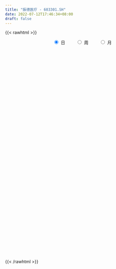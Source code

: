 ```yaml
---
title: "振德医疗 - 603301.SH"
date: 2022-07-12T17:46:34+08:00
draft: false
---
```

{{< rawhtml >}}
    <div style="text-align: center">
        <label style="padding: 1rem;"><input style="margin-right: .5rem" type="radio" name="period" value="D" checked onclick="period_change(this)">日</label>
        <label style="padding: 1rem;"><input style="margin-right: .5rem" type="radio" name="period" value="W" onclick="period_change(this)">周</label>
        <label style="padding: 1rem;"><input style="margin-right: .5rem" type="radio" name="period" value="M" onclick="period_change(this)">月</label>
    </div>
    <div id="chart" style="height: 700px;"></div> 
    <script type="text/javascript">
        const D_v = [81049.31,71773.02,63922.48,54411.28,92369.56,102986.37,118036.22,126686.37,95785.35,61501.38,30876.49,4902.41,1305.35,9573.75,224178.6,148734.87,153530.97,141812.36,98510.16,93440.53,145109.26,134193.12,103315.64,119873.32,68452.99,122182.98,112147.7,102460.67,138411.93,124449.3,171016.04,106871.43,84003.34,76388.26,57209.86,50334.86,64822.66,76865.87,57357.95,68109.79,112409.23,76389.29,47831.1,33826.1,52793.2,34023.11,42895.02,39341.19,31057.48,57914.07,36692.83,35094.25,35703.04,38033.18,56056.4,31845.55,49312.4,77117.53,44117.09,43385.97,27095.38,32751.4,34037.26,33029.0,26697.44,110635.43,106402.05,62129.32,60165.66,34472.67,30621.72,53845.83,115749.62,96016.99,93180.06,95105.05,60539.92,78806.05,79170.66,41789.87,50956.09,41195.47,32616.48,45778.71,55037.12,38767.82,122075.42,71318.66,53133.25,42856.2,53862.21,42216.72,70149.94,109486.36,133054.02,78780.19,60756.95,34313.79,34732.32,68510.07,34409.12,41205.97,35638.16,51713.25,33761.55,52636.06,45269.82,31980.84,34878.0,43681.76,55470.8,67023.12,36767.29,38896.58,34977.94,30505.5,39871.64,46249.67,79135.98,91982.64,54462.78,46957.95,40064.64,98683.25,177988.04,103882.9,69671.7,58423.02,69828.18,55839.55,38842.58,49241.68,72957.81,63975.18,140371.34,94692.44,88998.09,131297.35,100625.53,99977.89,105325.97,131051.19,71779.88,104206.04,62214.54,75256.19,117267.2,108572.24,71139.28,53939.71,63580.28,49692.54,40324.81,31358.96,49001.6,39991.26,34329.07,34893.36,32631.15,35203.38,48583.97,35661.52,40540.73,30231.48,29451.13,27618.86,25707.05,25525.03,26004.15,41458.5,29629.28,20787.9,24647.85,25774.07,19610.24,16867.35,16542.75,40084.31,34890.08,22799.54,19225.58,23082.69,17542.89,19949.34,20269.37,16359.59,15819.83,13710.26,34147.31,51618.86,33027.18,20069.88,15417.01,36745.16,28229.54,46663.1,27165.94,30228.25,20254.53,28121.44,23230.44,27247.99,23310.89,43331.32,26745.68,51178.12,63506.7,60221.35,132560.18,70580.22,41025.3,52440.33,55124.93,27149.71,22038.51,26792.06,21425.16,25641.6,24499.88,25577.81,14605.3,25591.8,15165.86,23023.01,26476.67,33205.82,22832.32,25468.88,28496.93,23739.56,23675.94,16936.93,14568.4,18552.59,24294.26,13780.26,13858.79,19020.44,21749.68,24297.65,12843.31,14597.8,16318.06,12998.65,18430.86,17660.53,16043.79,19652.3,14693.13,17709.61,30448.25,19906.09,14077.94,25593.42,13187.59,23940.66,19692.3,19139.77,22275.96,25976.83,20924.4,49564.66,37831.42,26726.39,38015.68,32574.76,32954.9,38622.13,22933.66,32511.69,26378.97,54774.94,49349.46,50841.1,31321.06,29572.89,29628.03,19585.63,20630.89,20297.43,24346.87,20517.1,18562.69,31868.03,25296.25,17346.5,32452.68,19042.0,18317.38,16429.82,26551.47,21958.81,29872.59,25779.93,33867.04,33467.1,25109.11,28593.55,25792.01,29104.63,19470.67,16689.06,40319.54,26352.64,14613.31,18641.2,21443.11,15850.32,14078.39,15078.81,25683.01,26527.52,101129.87,64659.82,39472.38,32769.86,33234.02,22522.26,69914.49,75874.52,60844.54,41012.59,36216.92,119805.51,52746.89,61229.7,67695.48,40796.03,37564.06,43323.99,22686.87,33522.59,30219.77,22034.96,32945.69,53723.17,25944.35,22501.75,84301.92,176708.76,107273.98,79153.2,80871.9,51393.18,38846.02,29414.74,21725.82,49213.29,31903.58,45425.77,127513.06,92151.42,40375.22,24898.44,24988.65,32600.65,35536.4,23804.19,34195.78,58250.22,75884.51,62268.12,32108.04,28326.13,33996.92,38823.67,64565.67,38531.94,26496.32,40655.74,22682.69,20747.79,34482.93,25263.7,20871.45,35447.22,22823.36,34557.46,29985.98,48703.73,26748.44,19133.82,21764.52,35408.29,77133.54,49824.87,31286.98,21682.35,56329.52,27793.98,27280.42,22979.21,17919.05,12877.13,19884.05,29551.66,28614.99,16971.12,25444.37,25853.38,29223.17,15852.36,12371.52,19184.03,13040.66,12845.35,16691.03,14301.2,21003.72,13989.79,9473.42,17712.34,10934.9,21231.41,16342.02,35254.74,38639.69,23638.27,37415.18,42270.25,26285.94,32580.75,35358.27,25301.58,14051.39,15010.1,16561.72,15104.0,16101.79,16221.18,19947.52,19535.25,23120.98,14497.79,18005.6,11419.28,13066.87,19285.77,15269.89,26356.3,21594.91,13451.22,8660.13,12326.94,6154.97,8838.91,8110.44,15071.47,15427.98,18815.44,14160.91,35389.99,25444.2,11800.63,8631.12,9756.0,23152.84,37525.81,11912.38,11539.4,9193.06,8661.71,6729.29,10548.8,10446.16,9472.0,5900.11,10966.88,5157.85,5802.4,13380.44,14398.63,16216.72,21003.38,53756.47,36016.12,31673.2,17568.19,19779.26,16269.38,27152.37,28475.92,30004.27,27627.73,21114.17,16433.63,11537.7,10901.04,21030.45,27746.47,12301.37,10642.53,12967.35,8985.96,13099.4,11349.04,10039.5,8455.67,20508.46,14753.98]
const D_histogram = [0.0,0.0676467236,0.0495483251,0.0595907955,0.3578342261,0.5675484966,0.7465015231,1.1407895623,1.3710837872,1.8082243941,2.3856277856,3.0560827098,3.7880592875,4.5613690486,4.6261640104,3.7785532334,2.8594778785,1.5454315752,0.6356715911,0.0395926232,0.0695022663,-0.0032674205,0.0255244982,-0.5779304139,-0.9269590814,-0.7144792913,-0.5507692563,-0.6400193221,-0.3130671244,0.4159563874,0.1491191909,-0.115606458,-0.5761042505,-1.0502539769,-1.4042409322,-1.6522205873,-1.9854703045,-1.8402677216,-1.6653557577,-1.4401817761,-1.5583394523,-1.7996201824,-1.8785983778,-1.8544465584,-1.7263181949,-1.6142971465,-1.6900634455,-1.6612800742,-1.5206552856,-1.2602295286,-1.1320528805,-1.1094135885,-1.0979744402,-1.1286667233,-1.390268532,-1.4906236386,-1.7186559321,-1.6304895425,-1.4509788784,-1.2298912134,-0.9685561407,-0.8370765971,-0.7019895856,-0.4597184327,-0.2614743549,0.3161074207,0.6122473242,0.6161479573,0.7173439478,0.7404803864,0.6422288016,0.7625888435,1.017666441,1.2164087146,1.4553568114,1.6047446536,1.4995234132,1.5737735514,1.3177971424,1.1377577357,0.8583583843,0.5044834589,0.1474948172,0.0896445731,0.0612962559,0.0087513458,0.2054274467,0.1786660554,0.030084802,-0.0582187944,-0.2628857932,-0.3600421571,-0.5415288614,-0.3477565812,-0.6237570307,-0.9849443366,-1.1837023164,-1.2688119759,-1.1796091061,-1.2696794245,-1.2411373897,-1.1560641464,-1.0303630697,-0.8157915829,-0.6365932921,-0.58642656,-0.5865187153,-0.5663545876,-0.4956079926,-0.3734001672,-0.1759912968,0.0949808207,0.2629843991,0.3717209347,0.4125119479,0.3814722513,0.4350798379,0.4256217804,0.6052665408,0.7930849284,0.8301451156,0.8027015205,0.6699814833,0.8347236861,1.2487612088,1.3305470821,1.1910205318,1.0252311296,0.9182580027,0.6576588921,0.4648181293,0.3005222442,0.2667064149,0.320304997,0.6529825324,0.6489811989,0.7409259863,0.9732913485,1.0737774248,1.0181569239,1.0018567783,0.6469267619,0.3042890515,-0.2175925054,-0.5233856052,-0.5699400665,-0.355180982,-0.1849188841,-0.2329309301,-0.4134288601,-0.7271888685,-0.886198797,-0.8734031434,-0.865198628,-0.9859652082,-1.1138963576,-1.1107139884,-1.1557282298,-1.0823675702,-0.8589711949,-0.780393791,-0.5907100705,-0.4848503464,-0.3702419553,-0.3331717239,-0.352904769,-0.313228438,-0.194923614,-0.0732985662,0.1597087814,0.2125480484,0.2506771768,0.1800132904,0.0304141948,-0.1047275047,-0.1437124623,-0.1660057493,-0.352426761,-0.5341412525,-0.5585728548,-0.508033986,-0.3934893746,-0.2994563472,-0.2084865422,-0.2162659228,-0.1427252678,-0.0383372053,0.0665988887,0.2421687823,0.5524486898,0.6628798616,0.7135020327,0.7121463412,0.5298792476,0.4467839566,0.5032138016,0.4094175774,0.3652070549,0.3356921514,0.2963868113,0.2561590003,0.288353756,0.2946735778,0.3871571915,0.3779445373,0.4903215647,0.5685155021,0.7468864748,0.4632614721,0.1195822708,-0.0965752558,-0.3948372635,-0.7146237587,-0.895491783,-0.915224683,-0.7829775474,-0.6927228831,-0.5936501311,-0.4654492858,-0.4248448951,-0.3726577833,-0.2940373895,-0.2418673184,-0.2339864394,-0.1184515471,0.036436058,0.1637524836,0.2016464485,0.3042141814,0.3736013197,0.3462268193,0.2958641388,0.2770928613,0.2274208027,0.1406828108,0.0974802249,0.0676529457,0.0227295614,-0.0950848102,-0.248364039,-0.2914644631,-0.2683268349,-0.1717268116,-0.0956576489,-0.0636680755,-0.0755166312,-0.0349149352,0.0543816784,0.0774968643,0.0692296256,0.1258074015,0.1374513488,0.1161789087,0.0547038034,0.0247352297,-0.0477886987,-0.0371374327,-0.0316250004,0.0183128675,0.0659945779,0.1345010924,0.3155470261,0.3967382289,0.4401762991,0.4541183845,0.1963654677,-0.090981008,-0.4033036176,-0.562741243,-0.5331117977,-0.4618981267,-0.2907194512,-0.2138906648,-0.068912342,-0.0118302393,-0.0332268116,-0.0904895666,-0.0757652385,-0.0624687087,-0.065299805,-0.0868766157,-0.0869649436,-0.071467336,-0.132365957,-0.1878763813,-0.2162497793,-0.2747735588,-0.277025052,-0.2343222703,-0.1651475025,-0.1789951301,-0.2016260471,-0.2434325022,-0.2294174009,-0.1257430445,-0.1095045218,-0.0389043712,0.0876833545,0.1736041448,0.2693410273,0.3311363395,0.3332020555,0.4111963128,0.4149689966,0.4049008293,0.3506627086,0.3658720567,0.3412919274,0.3229156608,0.3054642962,0.3251873251,0.368349992,0.5513754718,0.6861304378,0.7200993388,0.6913045887,0.5382271506,0.4442376092,0.5832889646,0.6013255656,0.6196921383,0.6237649651,0.5878874325,0.7221545085,0.7629274993,0.5912524452,0.3381051663,0.1172300709,-0.0057356283,-0.0781052464,-0.1492520067,-0.2678929816,-0.2939625003,-0.3371927897,-0.3351757229,-0.2741459926,-0.2272041376,-0.1961406286,0.0662964071,0.4834579364,0.6261831413,0.7003069739,0.7604124988,0.7117593361,0.5537469126,0.3865418785,0.2106102484,0.1923903068,0.1267569924,0.0409393629,0.2468190084,0.3038090809,0.1942368437,0.1087359215,0.0623401774,0.0721009825,0.0283152383,-0.0123401222,-0.147791451,-0.3256489775,-0.1562593982,-0.1408681021,-0.2607763152,-0.2716217358,-0.2384481607,-0.1463328654,0.0969314991,0.2247633444,0.2806890048,0.4092273603,0.437122711,0.3873530084,0.3512572899,0.1876157933,0.0268484839,-0.0216425837,-0.1784119335,-0.2514717007,-0.2351138462,-0.1253799707,-0.1278742283,-0.146043687,-0.3150661122,-0.2372098683,-0.3827652475,-0.6170902164,-0.8257173452,-0.9160742805,-1.1858532399,-1.2379006603,-1.196429757,-1.2291693653,-1.282206889,-1.2401557672,-1.174896993,-1.1105133194,-0.9983825549,-0.8982180013,-0.8815093445,-0.7902551865,-0.5959094677,-0.4044899318,-0.2565640934,-0.0505334047,0.07210278,0.080992586,0.1781200849,0.1833804909,0.3026743547,0.347376236,0.3511246935,0.4137232234,0.4132568654,0.4559463485,0.4311487701,0.1971665846,-0.0316676652,-0.0435434246,0.0595899801,0.1622581127,0.085298724,0.0661563127,0.2347148425,0.3283929115,0.389261601,0.3680520664,0.3594881287,0.3757105649,0.2928046279,0.1865453673,0.1122752887,0.1638011341,0.2151560016,0.2523722096,0.2813913205,0.2144035196,0.1662064085,0.1338492217,0.0777116254,0.0375144061,0.0354952504,-0.0127691185,-0.040872995,-0.0994466206,-0.1623337301,-0.2804173541,-0.3867008661,-0.508491495,-0.5233300581,-0.4755442679,-0.4920361567,-0.4249383297,-0.2926807074,-0.1915804661,-0.128273968,-0.0380752873,0.1262404437,0.3842694205,0.4849700936,0.4998214922,0.4583083232,0.3953620793,0.3290387549,0.323952355,0.3127421695,0.2273691373,0.1747742882,0.1731627041,0.1266150554,0.0795809408,0.1047255739,0.0969724372,0.0560214954,0.0811593371,0.2681093401,0.4024790239,0.3274525378,0.2832732538,0.3066856071,0.2594940413,0.2707636362,0.3468237835,0.4344650014,0.5461166613,0.5444663649,0.4974495784,0.4329015139,0.3910328853,0.3091614999,0.4164026437,0.3363001901,0.2851585729,0.1705989011,0.1150803886,0.0092329055,-0.1181649086,-0.2100026688,-0.225757726,-0.226308527,-0.3342094195]
const D_fast = [0.0,0.0845584046,0.0788470873,0.1037872565,0.4914892437,0.8430906383,1.2086690456,1.8881544753,2.4612196471,3.3504163526,4.5242266904,5.958702292,7.6376936917,9.5513457148,10.7726816793,10.8697092106,10.6655033253,9.7378149158,8.9869728295,8.4007920174,8.4480772271,8.3744906851,8.4096637285,7.6617262128,7.080957775,7.1148177423,7.1408354632,6.8915805669,7.1402659835,7.9732785922,7.7437211934,7.45009393,6.8455700749,6.1088568542,5.4038096658,4.742774864,3.9131575706,3.5982932232,3.3568662475,3.2219947852,2.7142522459,2.0230664702,1.4744386804,1.0349788601,0.7315276749,0.4399744367,-0.0583077237,-0.4448443709,-0.6843834037,-0.7390150288,-0.8938516009,-1.148565706,-1.4116201678,-1.7244791317,-2.3336480734,-2.8066590896,-3.4643553662,-3.7838113622,-3.9670454177,-4.053430556,-4.0342345185,-4.1120241242,-4.1524345091,-4.0250929643,-3.8922174753,-3.2356088445,-2.7864071099,-2.6284694876,-2.3479375101,-2.1396809749,-2.0773753593,-1.7663681065,-1.2568738987,-0.7540294464,-0.1512421469,0.3993318588,0.6689914716,1.1366849977,1.2101578743,1.3145579015,1.2497481462,1.0219940855,0.7018791481,0.6664400473,0.653415794,0.6030587204,0.8510916831,0.8689968055,0.7279367527,0.6250784577,0.3546900106,0.1675231074,-0.1493458122,-0.0425126774,-0.4744523845,-1.0818757746,-1.5765593335,-1.9788719869,-2.1845713936,-2.5920615682,-2.8738038808,-3.0777466741,-3.2096363649,-3.1990127737,-3.178962806,-3.2754027139,-3.4221245481,-3.5435490672,-3.5967044703,-3.5678466868,-3.4144356405,-3.1197183178,-2.8859686397,-2.6843018704,-2.5403828702,-2.4760545041,-2.3136769579,-2.2167295703,-1.8857681747,-1.4996785551,-1.2550820889,-1.0818503039,-1.0470749703,-0.673651846,0.052575979,0.4669986227,0.6252272054,0.7157455856,0.8383369594,0.7421525717,0.6655163413,0.5763510173,0.6092117917,0.7428866231,1.2388097915,1.3970537578,1.6742300418,2.1499182411,2.5188486736,2.7177674037,2.9519314526,2.7587331268,2.4921676792,1.915887996,1.4792484949,1.2902090169,1.4161728559,1.5402052329,1.4339604543,1.1501053092,0.6545480838,0.273988456,0.0684333237,-0.1396618179,-0.5069197001,-0.9133249388,-1.1878210668,-1.5217673657,-1.7189985986,-1.7103450221,-1.8268660658,-1.7848598629,-1.8002127255,-1.7781648232,-1.8243875228,-1.9323467602,-1.9709775386,-1.9014036181,-1.7981032119,-1.5251686689,-1.4191923898,-1.3183939672,-1.3440545311,-1.4860500779,-1.6473736536,-1.7222867268,-1.7860814511,-2.0606091531,-2.3758589577,-2.5399337737,-2.6164034014,-2.6002311337,-2.581062193,-2.5422140236,-2.6040598849,-2.5662005468,-2.4713967857,-2.3498109695,-2.1136988803,-1.6653068004,-1.3891556631,-1.1601579839,-0.9834770901,-1.0332743718,-1.0046736736,-0.8224403783,-0.8138822081,-0.7667909669,-0.7123828325,-0.6775914698,-0.6537795308,-0.549496336,-0.4695081197,-0.2802352082,-0.1949617281,0.0399956905,0.2603185035,0.6254110948,0.4576014601,0.1438178266,-0.0964835139,-0.4934548376,-0.9918972724,-1.3966382425,-1.6451773132,-1.7086745645,-1.791600621,-1.8409404017,-1.8291018778,-1.8947087109,-1.935686045,-1.9305749985,-1.938871757,-1.9894874879,-1.9035654823,-1.7395688628,-1.5713143163,-1.4830087392,-1.304387461,-1.1415999928,-1.0824177884,-1.0588144341,-1.0083124963,-1.0011293542,-1.0526966434,-1.0715291731,-1.0844432159,-1.1236842098,-1.2652697839,-1.4806400225,-1.5966065624,-1.6405506429,-1.5868823225,-1.5347275721,-1.5186550175,-1.549382731,-1.5175097688,-1.4146177356,-1.3721283336,-1.3630881659,-1.2750585397,-1.2290517552,-1.2212794681,-1.2690786225,-1.2928633888,-1.3773344919,-1.3759675841,-1.3783614018,-1.3238453171,-1.2596649622,-1.1575331747,-0.8976004844,-0.7172247244,-0.5637425794,-0.4362708979,-0.6449324478,-0.9550241755,-1.3681726895,-1.6682956257,-1.7719441298,-1.8162049905,-1.7177061778,-1.6943500575,-1.5665998202,-1.5124752773,-1.5421785526,-1.6220636992,-1.6262806808,-1.6286013281,-1.6477573757,-1.6910533403,-1.7128829042,-1.7152521305,-1.8092422408,-1.9117217604,-1.9941576032,-2.1213747724,-2.1928825286,-2.2087603145,-2.1808724223,-2.2394688325,-2.3125062612,-2.4151708419,-2.4585100908,-2.3862714955,-2.3974091033,-2.3365350455,-2.1880264812,-2.0587046546,-1.8956325153,-1.7510531182,-1.6656868884,-1.4848935529,-1.3773786199,-1.2862215799,-1.2527940234,-1.1461166612,-1.0853738086,-1.02302116,-0.9641064505,-0.8630865904,-0.7278364254,-0.4069670776,-0.1006795023,0.1133142334,0.2573456305,0.23882498,0.255894841,0.5407684376,0.7091364299,0.8824260372,1.0424401052,1.1535344308,1.468340134,1.6998449996,1.6759830567,1.5073620695,1.3157944918,1.1913948854,1.0994989558,0.9910391938,0.8054249735,0.7058648297,0.5783363429,0.496559479,0.4890527112,0.4791935317,0.4612218836,0.7402330211,1.2782590345,1.5775300247,1.8267306008,2.0769392504,2.2062259217,2.1866502264,2.1160806619,1.9928015939,2.022679229,1.9887351627,1.9131523739,2.1807367716,2.3136791142,2.2526660879,2.1943491461,2.1635384464,2.1913244971,2.1546175625,2.1108771715,1.9384779799,1.679208209,1.8095329388,1.7897072093,1.6046049174,1.5258540629,1.4994155978,1.5549476768,1.8224449161,2.0064675974,2.132565509,2.3634107047,2.5005867331,2.5476552826,2.5993738865,2.4826363382,2.3285811498,2.2746794364,2.0733071032,1.9373794108,1.8949588038,1.9733476866,1.9388848718,1.8842044914,1.6364155381,1.654969315,1.4137226239,1.0251251009,0.6100686358,0.2906931303,-0.275549139,-0.6370717245,-0.8947082604,-1.2347402101,-1.608329456,-1.876317276,-2.10478275,-2.3180274063,-2.4554922806,-2.5798822273,-2.7835509066,-2.8898605452,-2.8444921933,-2.7541951404,-2.6704103253,-2.4770129878,-2.3363511081,-2.3072131556,-2.1655556355,-2.1144501067,-1.9194876542,-1.7879417139,-1.696412083,-1.5303827473,-1.4275348889,-1.2708588188,-1.1878692046,-1.3725597439,-1.6093109101,-1.6320725257,-1.5140416259,-1.3708089651,-1.4264436728,-1.429047006,-1.2018097655,-1.0260334686,-0.8678493789,-0.7970458968,-0.7157378024,-0.6055877249,-0.615292505,-0.6749154238,-0.7211166801,-0.6286405513,-0.5234966834,-0.4231874229,-0.3238204819,-0.3372074029,-0.3438529119,-0.3427477932,-0.3794574832,-0.4102761009,-0.4034214441,-0.4548780926,-0.4932002178,-0.5766354986,-0.6801060406,-0.8682940032,-1.0712527317,-1.3201662343,-1.465837312,-1.5369375887,-1.6764385167,-1.7155752721,-1.6564878267,-1.6032827019,-1.5720446958,-1.491364837,-1.295488995,-0.941392663,-0.7194494666,-0.5796426949,-0.5065787832,-0.4706845072,-0.4547481428,-0.378846454,-0.3118710971,-0.340401845,-0.3493031221,-0.3076240301,-0.322517915,-0.3496567944,-0.2983307678,-0.2818407952,-0.3087863631,-0.2633586872,-0.0093813492,0.2256080906,0.2324447389,0.2590837684,0.3591675234,0.376849468,0.4558099719,0.6185760651,0.8148335334,1.0630143585,1.1974806534,1.2748262616,1.3185035755,1.3743931682,1.3698121577,1.5811539625,1.5851265565,1.6052745824,1.533364636,1.5066162206,1.4030769638,1.2461379226,1.1017994952,1.0296050065,0.9724770737,0.7810238264]
const D_slow = [0.0,0.0169116809,0.0292987622,0.0441964611,0.1336550176,0.2755421417,0.4621675225,0.7473649131,1.0901358599,1.5421919584,2.1385989048,2.9026195823,3.8496344041,4.9899766663,6.1465176689,7.0911559772,7.8060254468,8.1923833406,8.3513012384,8.3611993942,8.3785749608,8.3777581057,8.3841392302,8.2396566267,8.0079168564,7.8292970336,7.6916047195,7.531599889,7.4533331079,7.5573222047,7.5946020025,7.565700388,7.4216743253,7.1591108311,6.8080505981,6.3949954512,5.8986278751,5.4385609447,5.0222220053,4.6621765613,4.2725916982,3.8226866526,3.3530370582,2.8894254186,2.4578458698,2.0542715832,1.6317557218,1.2164357033,0.8362718819,0.5212144997,0.2382012796,-0.0391521175,-0.3136457276,-0.5958124084,-0.9433795414,-1.316035451,-1.7456994341,-2.1533218197,-2.5160665393,-2.8235393426,-3.0656783778,-3.2749475271,-3.4504449235,-3.5653745317,-3.6307431204,-3.5517162652,-3.3986544342,-3.2446174448,-3.0652814579,-2.8801613613,-2.7196041609,-2.52895695,-2.2745403398,-1.9704381611,-1.6065989582,-1.2054127948,-0.8305319415,-0.4370885537,-0.1076392681,0.1768001658,0.3913897619,0.5175106266,0.5543843309,0.5767954742,0.5921195382,0.5943073746,0.6456642363,0.6903307502,0.6978519507,0.6832972521,0.6175758038,0.5275652645,0.3921830492,0.3052439038,0.1493046462,-0.096931438,-0.3928570171,-0.710060011,-1.0049622876,-1.3223821437,-1.6326664911,-1.9216825277,-2.1792732951,-2.3832211909,-2.5423695139,-2.6889761539,-2.8356058327,-2.9771944796,-3.1010964778,-3.1944465196,-3.2384443437,-3.2146991386,-3.1489530388,-3.0560228051,-2.9528948181,-2.8575267553,-2.7487567958,-2.6423513507,-2.4910347155,-2.2927634834,-2.0852272045,-1.8845518244,-1.7170564536,-1.5083755321,-1.1961852298,-0.8635484593,-0.5657933264,-0.309485544,-0.0799210433,0.0844936797,0.200698212,0.2758287731,0.3425053768,0.4225816261,0.5858272592,0.7480725589,0.9333040555,1.1766268926,1.4450712488,1.6996104798,1.9500746743,2.1118063648,2.1878786277,2.1334805014,2.0026341001,1.8601490834,1.7713538379,1.7251241169,1.6668913844,1.5635341694,1.3817369522,1.160187253,0.9418364671,0.7255368101,0.4790455081,0.2005714187,-0.0771070784,-0.3660391359,-0.6366310284,-0.8513738271,-1.0464722749,-1.1941497925,-1.3153623791,-1.4079228679,-1.4912157989,-1.5794419911,-1.6577491006,-1.7064800041,-1.7248046457,-1.6848774503,-1.6317404382,-1.569071144,-1.5240678214,-1.5164642727,-1.5426461489,-1.5785742645,-1.6200757018,-1.7081823921,-1.8417177052,-1.9813609189,-2.1083694154,-2.2067417591,-2.2816058459,-2.3337274814,-2.3877939621,-2.4234752791,-2.4330595804,-2.4164098582,-2.3558676626,-2.2177554902,-2.0520355248,-1.8736600166,-1.6956234313,-1.5631536194,-1.4514576303,-1.3256541799,-1.2232997855,-1.1319980218,-1.0480749839,-0.9739782811,-0.909938531,-0.837850092,-0.7641816976,-0.6673923997,-0.5729062654,-0.4503258742,-0.3081969987,-0.12147538,-0.005660012,0.0242355558,0.0000917418,-0.0986175741,-0.2772735137,-0.5011464595,-0.7299526302,-0.9256970171,-1.0988777379,-1.2472902706,-1.3636525921,-1.4698638158,-1.5630282617,-1.636537609,-1.6970044386,-1.7555010485,-1.7851139352,-1.7760049208,-1.7350667999,-1.6846551877,-1.6086016424,-1.5152013125,-1.4286446077,-1.3546785729,-1.2854053576,-1.2285501569,-1.1933794542,-1.169009398,-1.1520961616,-1.1464137712,-1.1701849738,-1.2322759835,-1.3051420993,-1.372223808,-1.4151555109,-1.4390699231,-1.454986942,-1.4738660998,-1.4825948336,-1.468999414,-1.4496251979,-1.4323177915,-1.4008659411,-1.366503104,-1.3374583768,-1.3237824259,-1.3175986185,-1.3295457932,-1.3388301514,-1.3467364015,-1.3421581846,-1.3256595401,-1.292034267,-1.2131475105,-1.1139629533,-1.0039188785,-0.8903892824,-0.8412979155,-0.8640431675,-0.9648690719,-1.1055543827,-1.2388323321,-1.3543068638,-1.4269867266,-1.4804593928,-1.4976874783,-1.5006450381,-1.508951741,-1.5315741326,-1.5505154423,-1.5661326194,-1.5824575707,-1.6041767246,-1.6259179605,-1.6437847945,-1.6768762838,-1.7238453791,-1.7779078239,-1.8466012136,-1.9158574766,-1.9744380442,-2.0157249198,-2.0604737023,-2.1108802141,-2.1717383397,-2.2290926899,-2.260528451,-2.2879045815,-2.2976306743,-2.2757098356,-2.2323087994,-2.1649735426,-2.0821894577,-1.9988889439,-1.8960898657,-1.7923476165,-1.6911224092,-1.603456732,-1.5119887178,-1.426665736,-1.3459368208,-1.2695707467,-1.1882739155,-1.0961864174,-0.9583425495,-0.78680994,-0.6067851054,-0.4339589582,-0.2994021705,-0.1883427682,-0.0425205271,0.1078108643,0.2627338989,0.4186751402,0.5656469983,0.7461856254,0.9369175003,1.0847306115,1.1692569031,1.1985644209,1.1971305138,1.1776042022,1.1402912005,1.0733179551,0.99982733,0.9155291326,0.8317352019,0.7631987037,0.7063976693,0.6573625122,0.673936614,0.7948010981,0.9513468834,1.1264236269,1.3165267516,1.4944665856,1.6329033138,1.7295387834,1.7821913455,1.8302889222,1.8619781703,1.872213011,1.9339177631,2.0098700333,2.0584292443,2.0856132246,2.101198269,2.1192235146,2.1263023242,2.1232172937,2.0862694309,2.0048571865,1.965792337,1.9305753115,1.8653812327,1.7974757987,1.7378637585,1.7012805422,1.725513417,1.7817042531,1.8518765043,1.9541833443,2.0634640221,2.1603022742,2.2481165967,2.295020545,2.3017326659,2.29632202,2.2517190367,2.1888511115,2.1300726499,2.0987276573,2.0667591002,2.0302481784,1.9514816504,1.8921791833,1.7964878714,1.6422153173,1.435785981,1.2067674109,0.9103041009,0.6008289358,0.3017214966,-0.0055708447,-0.326122567,-0.6361615088,-0.929885757,-1.2075140869,-1.4571097256,-1.681664226,-1.9020415621,-2.0996053587,-2.2485827256,-2.3497052086,-2.4138462319,-2.4264795831,-2.4084538881,-2.3882057416,-2.3436757204,-2.2978305976,-2.222162009,-2.13531795,-2.0475367766,-1.9441059707,-1.8407917544,-1.7268051672,-1.6190179747,-1.5697263286,-1.5776432449,-1.588529101,-1.573631606,-1.5330670778,-1.5117423968,-1.4952033186,-1.436524608,-1.3544263801,-1.2571109799,-1.1650979633,-1.0752259311,-0.9812982899,-0.9080971329,-0.8614607911,-0.8333919689,-0.7924416854,-0.738652685,-0.6755596326,-0.6052118024,-0.5516109225,-0.5100593204,-0.476597015,-0.4571691086,-0.4477905071,-0.4389166945,-0.4421089741,-0.4523272228,-0.477188878,-0.5177723105,-0.5878766491,-0.6845518656,-0.8116747393,-0.9425072539,-1.0613933208,-1.18440236,-1.2906369424,-1.3638071193,-1.4117022358,-1.4437707278,-1.4532895496,-1.4217294387,-1.3256620836,-1.2044195602,-1.0794641871,-0.9648871063,-0.8660465865,-0.7837868978,-0.702798809,-0.6246132666,-0.5677709823,-0.5240774103,-0.4807867342,-0.4491329704,-0.4292377352,-0.4030563417,-0.3788132324,-0.3648078586,-0.3445180243,-0.2774906893,-0.1768709333,-0.0950077989,-0.0241894854,0.0524819164,0.1173554267,0.1850463357,0.2717522816,0.380368532,0.5168976973,0.6530142885,0.7773766831,0.8856020616,0.9833602829,1.0606506579,1.1647513188,1.2488263663,1.3201160096,1.3627657348,1.391535832,1.3938440583,1.3643028312,1.311802164,1.2553627325,1.1987856008,1.1152332459]
const D_data = [['2020-06-19', 45.09, 45.7, 43.88, 45.97],['2020-06-22', 46.2, 46.76, 45.63, 47.4],['2020-06-23', 47.5, 45.87, 45.65, 47.5],['2020-06-24', 46.06, 46.25, 45.56, 46.8],['2020-06-29', 47.4, 50.88, 46.81, 50.88],['2020-06-30', 50.98, 51.55, 49.75, 52.98],['2020-07-01', 51.48, 52.8, 49.51, 53.89],['2020-07-02', 53.28, 57.9, 52.81, 58.08],['2020-07-03', 56.22, 58.68, 55.0, 60.2],['2020-07-06', 59.5, 64.55, 59.0, 64.55],['2020-07-07', 64.7, 71.01, 64.7, 71.01],['2020-07-08', 78.11, 78.11, 78.11, 78.11],['2020-07-09', 85.92, 85.92, 85.92, 85.92],['2020-07-10', 94.51, 94.51, 94.51, 94.51],['2020-07-13', 100.0, 92.39, 87.0, 102.88],['2020-07-14', 89.0, 83.15, 83.15, 91.5],['2020-07-15', 80.0, 81.19, 79.55, 86.5],['2020-07-16', 79.98, 73.09, 73.07, 79.98],['2020-07-17', 72.53, 74.18, 72.0, 76.24],['2020-07-20', 75.0, 75.49, 71.08, 75.5],['2020-07-21', 75.49, 83.04, 74.33, 83.04],['2020-07-22', 84.49, 82.86, 81.15, 86.95],['2020-07-23', 81.01, 85.22, 80.11, 85.47],['2020-07-24', 84.0, 76.7, 76.7, 84.39],['2020-07-27', 77.0, 77.86, 76.13, 80.25],['2020-07-28', 78.3, 85.0, 77.36, 85.01],['2020-07-29', 84.0, 86.01, 83.8, 87.95],['2020-07-30', 85.0, 83.65, 83.08, 87.78],['2020-07-31', 83.18, 90.2, 82.98, 92.0],['2020-08-03', 89.8, 99.22, 88.18, 99.22],['2020-08-04', 98.14, 89.3, 89.3, 106.11],['2020-08-05', 85.5, 88.98, 85.03, 90.82],['2020-08-06', 87.2, 85.35, 82.25, 89.41],['2020-08-07', 86.0, 83.03, 80.01, 86.0],['2020-08-10', 82.0, 82.3, 79.12, 83.45],['2020-08-11', 82.3, 81.71, 81.5, 84.98],['2020-08-12', 80.32, 78.48, 75.1, 81.87],['2020-08-13', 79.69, 83.24, 76.81, 85.0],['2020-08-14', 82.1, 83.82, 82.01, 85.9],['2020-08-17', 83.84, 84.98, 83.01, 86.78],['2020-08-18', 85.89, 80.4, 78.56, 85.89],['2020-08-19', 80.29, 77.11, 76.51, 80.29],['2020-08-20', 77.5, 77.31, 76.26, 78.5],['2020-08-21', 77.31, 77.4, 76.5, 78.33],['2020-08-24', 77.38, 78.06, 72.75, 78.2],['2020-08-25', 77.96, 77.49, 77.01, 78.77],['2020-08-26', 78.06, 74.17, 74.09, 78.57],['2020-08-27', 74.61, 74.21, 72.3, 75.6],['2020-08-28', 74.51, 74.94, 73.35, 75.35],['2020-08-31', 75.25, 76.51, 74.94, 79.43],['2020-09-01', 76.46, 75.0, 74.31, 77.77],['2020-09-02', 75.57, 73.2, 72.5, 75.66],['2020-09-03', 72.88, 72.24, 71.95, 73.78],['2020-09-04', 71.16, 70.7, 69.58, 71.16],['2020-09-07', 70.18, 65.89, 65.13, 70.5],['2020-09-08', 66.1, 65.61, 64.63, 66.97],['2020-09-09', 65.06, 61.61, 61.53, 65.42],['2020-09-10', 62.98, 63.57, 62.97, 67.08],['2020-09-11', 64.01, 63.87, 63.38, 66.11],['2020-09-14', 65.58, 64.02, 63.3, 66.3],['2020-09-15', 64.1, 64.53, 62.5, 64.69],['2020-09-16', 65.0, 62.79, 62.56, 65.4],['2020-09-17', 63.43, 62.46, 61.6, 63.8],['2020-09-18', 62.75, 63.86, 61.89, 63.98],['2020-09-21', 64.12, 63.7, 62.7, 64.3],['2020-09-22', 65.3, 70.07, 65.3, 70.07],['2020-09-23', 70.0, 68.79, 66.88, 70.69],['2020-09-24', 67.95, 65.96, 65.61, 68.93],['2020-09-25', 66.7, 67.55, 65.65, 68.9],['2020-09-28', 67.73, 67.07, 66.12, 68.4],['2020-09-29', 66.8, 65.5, 64.8, 66.97],['2020-09-30', 65.99, 68.49, 65.84, 68.88],['2020-10-09', 74.95, 71.57, 71.15, 74.95],['2020-10-12', 72.51, 72.69, 71.18, 73.91],['2020-10-13', 72.67, 75.2, 71.86, 76.96],['2020-10-14', 75.2, 76.16, 73.7, 78.57],['2020-10-15', 76.1, 74.19, 73.49, 76.1],['2020-10-16', 74.39, 77.5, 74.38, 78.0],['2020-10-19', 78.3, 73.99, 72.87, 78.5],['2020-10-20', 73.3, 74.75, 72.36, 74.99],['2020-10-21', 74.75, 73.1, 72.28, 76.24],['2020-10-22', 72.1, 71.06, 70.18, 72.66],['2020-10-23', 71.06, 69.43, 69.31, 71.88],['2020-10-26', 70.05, 72.23, 70.05, 73.1],['2020-10-27', 72.23, 72.51, 71.0, 74.4],['2020-10-28', 72.51, 72.1, 70.61, 72.6],['2020-10-29', 72.57, 75.79, 72.51, 77.3],['2020-10-30', 75.2, 73.7, 72.75, 75.26],['2020-11-02', 73.8, 71.88, 71.02, 74.86],['2020-11-03', 71.82, 72.08, 70.54, 72.63],['2020-11-04', 71.73, 69.79, 69.4, 72.22],['2020-11-05', 69.95, 70.15, 68.99, 70.78],['2020-11-06', 70.15, 68.04, 65.16, 70.15],['2020-11-09', 67.7, 72.47, 67.7, 74.48],['2020-11-10', 68.64, 66.0, 65.71, 69.64],['2020-11-11', 64.99, 62.56, 62.5, 64.99],['2020-11-12', 62.56, 62.17, 61.08, 63.21],['2020-11-13', 61.5, 61.76, 60.7, 62.18],['2020-11-16', 61.9, 62.85, 61.3, 63.18],['2020-11-17', 62.0, 59.45, 59.0, 62.0],['2020-11-18', 59.32, 59.55, 59.3, 60.62],['2020-11-19', 58.58, 59.35, 57.53, 60.0],['2020-11-20', 59.19, 59.26, 58.82, 59.89],['2020-11-23', 59.9, 60.23, 59.9, 61.86],['2020-11-24', 60.08, 59.92, 59.7, 61.5],['2020-11-25', 59.69, 58.06, 57.57, 59.9],['2020-11-26', 57.77, 56.7, 56.31, 58.77],['2020-11-27', 57.18, 56.13, 55.69, 57.19],['2020-11-30', 56.16, 56.15, 55.24, 56.63],['2020-12-01', 56.16, 56.52, 56.16, 57.17],['2020-12-02', 56.5, 57.65, 56.01, 58.2],['2020-12-03', 57.39, 59.35, 56.9, 59.94],['2020-12-04', 59.35, 58.94, 58.63, 59.71],['2020-12-07', 58.66, 58.76, 57.8, 59.44],['2020-12-08', 58.58, 58.2, 58.1, 59.38],['2020-12-09', 58.5, 57.23, 57.13, 58.74],['2020-12-10', 56.89, 58.28, 56.6, 59.19],['2020-12-11', 58.6, 57.57, 57.29, 59.28],['2020-12-14', 57.63, 60.45, 57.16, 60.97],['2020-12-15', 60.23, 61.77, 60.01, 63.95],['2020-12-16', 61.97, 60.83, 60.3, 62.68],['2020-12-17', 60.5, 60.42, 59.13, 61.55],['2020-12-18', 60.4, 59.0, 58.84, 60.4],['2020-12-21', 59.46, 63.19, 59.38, 63.35],['2020-12-22', 64.0, 68.53, 63.2, 69.51],['2020-12-23', 67.0, 66.6, 65.31, 67.07],['2020-12-24', 66.47, 64.58, 64.47, 67.49],['2020-12-25', 64.58, 64.25, 62.83, 64.96],['2020-12-28', 65.02, 65.0, 64.4, 67.1],['2020-12-29', 63.6, 62.71, 61.7, 64.4],['2020-12-30', 62.04, 62.8, 61.53, 63.47],['2020-12-31', 62.15, 62.53, 61.81, 63.75],['2021-01-04', 64.59, 63.9, 63.01, 66.1],['2021-01-05', 64.01, 65.34, 63.36, 65.78],['2021-01-06', 65.5, 70.35, 65.5, 70.59],['2021-01-07', 69.71, 67.64, 67.15, 69.71],['2021-01-08', 68.0, 69.76, 67.99, 71.54],['2021-01-11', 70.9, 73.24, 68.53, 74.55],['2021-01-12', 72.22, 73.5, 71.46, 74.6],['2021-01-13', 73.47, 72.73, 72.44, 75.66],['2021-01-14', 72.6, 74.1, 70.1, 74.9],['2021-01-15', 73.0, 69.8, 69.69, 73.0],['2021-01-18', 68.0, 68.75, 67.43, 70.2],['2021-01-19', 69.1, 64.5, 64.48, 69.42],['2021-01-20', 64.24, 64.96, 62.62, 65.21],['2021-01-21', 65.78, 67.09, 65.7, 67.54],['2021-01-22', 66.99, 70.71, 66.46, 71.79],['2021-01-25', 71.0, 71.23, 69.69, 73.37],['2021-01-26', 71.2, 68.9, 67.8, 72.19],['2021-01-27', 67.98, 66.59, 65.9, 68.88],['2021-01-28', 65.8, 63.33, 63.33, 65.81],['2021-01-29', 64.0, 63.52, 62.4, 64.88],['2021-02-01', 63.39, 64.72, 62.23, 65.03],['2021-02-02', 64.7, 64.14, 63.7, 65.29],['2021-02-03', 64.2, 61.56, 61.55, 64.47],['2021-02-04', 61.13, 60.0, 59.56, 61.72],['2021-02-05', 60.49, 60.42, 60.18, 62.21],['2021-02-08', 60.49, 58.76, 58.76, 61.25],['2021-02-09', 58.76, 59.35, 57.78, 59.86],['2021-02-10', 60.17, 61.15, 59.18, 61.5],['2021-02-18', 61.97, 59.36, 59.28, 62.09],['2021-02-19', 59.0, 60.77, 58.51, 60.9],['2021-02-22', 60.83, 59.91, 59.8, 60.98],['2021-02-23', 59.9, 60.08, 58.88, 60.49],['2021-02-24', 60.11, 59.03, 58.7, 60.19],['2021-02-25', 59.03, 57.87, 57.79, 59.49],['2021-02-26', 57.2, 58.17, 56.9, 58.38],['2021-03-01', 58.56, 59.14, 57.8, 59.21],['2021-03-02', 59.14, 59.48, 58.81, 59.99],['2021-03-03', 59.48, 61.63, 59.25, 62.0],['2021-03-04', 61.59, 60.06, 59.79, 61.59],['2021-03-05', 59.2, 60.08, 58.55, 60.4],['2021-03-08', 60.08, 58.58, 58.58, 60.68],['2021-03-09', 58.58, 56.86, 55.28, 58.84],['2021-03-10', 57.05, 56.02, 55.78, 57.6],['2021-03-11', 56.01, 56.43, 55.65, 56.69],['2021-03-12', 56.7, 56.12, 55.77, 56.8],['2021-03-15', 56.48, 53.05, 52.71, 56.48],['2021-03-16', 53.26, 51.5, 51.35, 53.29],['2021-03-17', 51.7, 52.2, 50.95, 52.28],['2021-03-18', 52.21, 52.49, 51.9, 52.79],['2021-03-19', 52.02, 53.07, 51.8, 53.15],['2021-03-22', 53.3, 52.78, 52.62, 53.45],['2021-03-23', 52.79, 52.71, 52.2, 53.46],['2021-03-24', 52.67, 51.19, 50.98, 52.67],['2021-03-25', 51.09, 51.9, 51.0, 52.19],['2021-03-26', 51.9, 52.35, 51.82, 52.68],['2021-03-29', 52.35, 52.59, 52.16, 52.83],['2021-03-30', 52.6, 54.02, 52.39, 54.63],['2021-03-31', 53.87, 57.02, 53.52, 57.5],['2021-04-01', 57.03, 55.84, 55.22, 57.05],['2021-04-02', 55.72, 55.8, 55.0, 56.35],['2021-04-06', 55.84, 55.6, 55.31, 56.35],['2021-04-07', 55.79, 53.1, 52.68, 55.79],['2021-04-08', 53.01, 53.8, 52.58, 54.11],['2021-04-09', 53.65, 55.66, 53.53, 56.88],['2021-04-12', 55.77, 53.86, 53.8, 56.57],['2021-04-13', 53.99, 54.25, 53.8, 55.93],['2021-04-14', 54.54, 54.36, 53.73, 55.64],['2021-04-15', 54.58, 54.16, 52.7, 54.88],['2021-04-16', 53.65, 54.02, 53.07, 54.2],['2021-04-19', 53.61, 55.0, 53.24, 55.23],['2021-04-20', 54.71, 54.9, 54.62, 55.98],['2021-04-21', 54.78, 56.42, 54.72, 56.9],['2021-04-22', 56.34, 55.59, 55.32, 56.36],['2021-04-23', 55.36, 57.67, 55.33, 58.3],['2021-04-26', 58.98, 58.13, 58.06, 60.46],['2021-04-27', 58.0, 60.58, 57.67, 60.58],['2021-04-28', 57.0, 54.98, 54.52, 57.0],['2021-04-29', 53.68, 52.76, 52.24, 54.43],['2021-04-30', 52.02, 52.85, 52.02, 53.39],['2021-05-06', 52.85, 50.22, 49.83, 52.98],['2021-05-07', 49.88, 47.8, 47.53, 50.39],['2021-05-10', 47.83, 47.48, 47.11, 48.52],['2021-05-11', 47.44, 48.14, 46.89, 48.33],['2021-05-12', 47.93, 49.55, 47.53, 49.77],['2021-05-13', 49.0, 48.89, 48.82, 49.97],['2021-05-14', 49.36, 48.83, 48.78, 49.38],['2021-05-17', 49.0, 49.2, 49.0, 49.68],['2021-05-18', 49.22, 48.0, 47.69, 49.39],['2021-05-19', 48.0, 47.86, 47.61, 48.0],['2021-05-20', 47.84, 48.05, 47.1, 48.33],['2021-05-21', 48.05, 47.62, 47.56, 48.28],['2021-05-24', 47.66, 46.79, 46.43, 47.69],['2021-05-25', 47.6, 48.08, 47.5, 48.16],['2021-05-26', 48.08, 49.02, 47.65, 49.36],['2021-05-27', 49.2, 49.27, 48.78, 49.39],['2021-05-28', 49.43, 48.5, 48.25, 49.45],['2021-05-31', 48.68, 49.66, 48.66, 49.76],['2021-06-01', 49.67, 49.76, 49.29, 49.97],['2021-06-02', 49.36, 48.74, 48.62, 49.78],['2021-06-03', 48.73, 48.3, 48.23, 49.0],['2021-06-04', 48.2, 48.55, 48.1, 48.89],['2021-06-07', 48.55, 48.0, 47.88, 48.99],['2021-06-08', 48.2, 47.14, 47.0, 48.2],['2021-06-09', 47.14, 47.26, 46.85, 47.55],['2021-06-10', 47.02, 47.13, 47.01, 47.35],['2021-06-11', 47.19, 46.61, 46.5, 47.29],['2021-06-15', 46.51, 45.06, 45.03, 46.6],['2021-06-16', 45.06, 43.57, 43.45, 45.2],['2021-06-17', 43.63, 44.02, 43.62, 44.1],['2021-06-18', 44.1, 44.38, 44.05, 44.48],['2021-06-21', 44.37, 45.25, 44.01, 45.55],['2021-06-22', 45.3, 45.15, 44.8, 45.32],['2021-06-23', 45.18, 44.62, 44.5, 45.8],['2021-06-24', 44.35, 43.86, 43.8, 44.54],['2021-06-25', 43.99, 44.34, 43.5, 44.47],['2021-06-28', 44.34, 45.1, 44.2, 45.19],['2021-06-29', 45.1, 44.42, 44.38, 45.27],['2021-06-30', 44.3, 43.92, 43.85, 44.45],['2021-07-01', 43.93, 44.74, 43.87, 45.54],['2021-07-02', 44.89, 44.27, 43.68, 44.92],['2021-07-05', 44.2, 43.74, 43.67, 44.26],['2021-07-06', 43.5, 42.89, 42.25, 43.68],['2021-07-07', 42.6, 42.88, 42.4, 43.29],['2021-07-08', 42.75, 41.87, 41.8, 42.99],['2021-07-09', 41.89, 42.52, 41.37, 42.89],['2021-07-12', 42.59, 42.28, 42.2, 42.99],['2021-07-13', 42.28, 42.79, 41.7, 42.79],['2021-07-14', 42.4, 42.87, 42.3, 43.52],['2021-07-15', 43.0, 43.34, 42.12, 43.34],['2021-07-16', 43.78, 45.43, 43.78, 45.5],['2021-07-19', 45.6, 45.01, 45.0, 46.38],['2021-07-20', 45.14, 45.06, 44.56, 45.97],['2021-07-21', 45.07, 45.07, 43.81, 45.12],['2021-07-22', 42.06, 41.14, 41.02, 42.2],['2021-07-23', 41.0, 39.21, 39.16, 41.0],['2021-07-26', 39.21, 36.94, 36.71, 39.3],['2021-07-27', 36.9, 37.04, 36.42, 37.59],['2021-07-28', 36.93, 38.45, 35.73, 38.98],['2021-07-29', 38.45, 38.66, 37.8, 39.25],['2021-07-30', 38.32, 40.07, 37.28, 40.99],['2021-08-02', 39.08, 39.15, 38.14, 40.2],['2021-08-03', 38.95, 40.28, 38.41, 40.48],['2021-08-04', 40.29, 39.48, 39.1, 40.35],['2021-08-05', 39.4, 38.36, 38.0, 40.35],['2021-08-06', 38.07, 37.43, 37.0, 38.1],['2021-08-09', 37.25, 37.93, 37.16, 38.27],['2021-08-10', 37.9, 37.71, 37.3, 37.9],['2021-08-11', 37.7, 37.26, 37.23, 37.79],['2021-08-12', 37.17, 36.67, 36.6, 37.48],['2021-08-13', 36.74, 36.58, 36.44, 37.3],['2021-08-16', 36.45, 36.52, 35.87, 36.78],['2021-08-17', 36.35, 35.12, 35.06, 36.47],['2021-08-18', 35.05, 34.5, 34.35, 35.33],['2021-08-19', 34.09, 34.2, 34.09, 34.9],['2021-08-20', 34.06, 33.13, 32.63, 34.11],['2021-08-23', 33.06, 33.18, 32.86, 33.32],['2021-08-24', 33.18, 33.37, 33.1, 33.89],['2021-08-25', 33.37, 33.56, 33.1, 33.77],['2021-08-26', 33.56, 32.24, 32.23, 33.8],['2021-08-27', 32.02, 31.58, 31.58, 32.45],['2021-08-30', 31.51, 30.68, 30.57, 31.58],['2021-08-31', 30.6, 30.8, 30.16, 31.11],['2021-09-01', 31.69, 31.78, 30.9, 32.3],['2021-09-02', 31.47, 30.59, 30.51, 31.76],['2021-09-03', 30.5, 31.12, 30.36, 31.72],['2021-09-06', 31.14, 32.05, 30.84, 32.26],['2021-09-07', 32.05, 31.9, 31.39, 32.05],['2021-09-08', 31.87, 32.38, 31.62, 32.61],['2021-09-09', 32.37, 32.32, 31.92, 32.37],['2021-09-10', 32.3, 31.72, 31.7, 32.35],['2021-09-13', 31.75, 32.91, 31.75, 33.5],['2021-09-14', 32.95, 32.27, 32.17, 33.31],['2021-09-15', 32.19, 32.16, 31.89, 32.45],['2021-09-16', 32.16, 31.5, 31.5, 32.49],['2021-09-17', 31.5, 32.33, 31.3, 32.49],['2021-09-22', 31.96, 31.88, 31.71, 32.59],['2021-09-23', 31.87, 31.91, 31.8, 32.2],['2021-09-24', 31.92, 31.89, 31.62, 32.1],['2021-09-27', 31.98, 32.44, 31.74, 32.5],['2021-09-28', 32.44, 33.02, 32.12, 33.16],['2021-09-29', 33.04, 35.61, 33.04, 36.0],['2021-09-30', 35.6, 36.24, 35.12, 36.88],['2021-10-08', 36.24, 35.9, 34.7, 36.87],['2021-10-11', 35.6, 35.62, 35.18, 36.58],['2021-10-12', 35.3, 34.01, 33.84, 35.49],['2021-10-13', 34.01, 34.44, 33.62, 34.69],['2021-10-14', 34.46, 37.88, 34.46, 37.88],['2021-10-15', 39.31, 37.27, 36.8, 39.31],['2021-10-18', 37.88, 37.89, 37.0, 39.28],['2021-10-19', 37.76, 38.32, 37.37, 38.76],['2021-10-20', 38.47, 38.29, 37.99, 39.3],['2021-10-21', 38.03, 41.31, 38.0, 42.11],['2021-10-22', 41.56, 41.33, 40.94, 42.38],['2021-10-25', 41.48, 39.0, 38.7, 41.85],['2021-10-26', 38.01, 37.36, 36.95, 39.8],['2021-10-27', 37.1, 36.83, 36.26, 37.65],['2021-10-28', 36.81, 37.34, 36.57, 37.96],['2021-10-29', 37.0, 37.58, 35.38, 37.6],['2021-11-01', 37.2, 37.28, 36.66, 37.81],['2021-11-02', 37.21, 36.16, 35.78, 37.55],['2021-11-03', 36.0, 36.85, 35.5, 37.97],['2021-11-04', 36.96, 36.33, 36.06, 37.18],['2021-11-05', 36.12, 36.64, 36.02, 37.83],['2021-11-08', 36.7, 37.42, 34.55, 37.48],['2021-11-09', 37.41, 37.44, 36.72, 37.84],['2021-11-10', 37.05, 37.38, 37.01, 37.76],['2021-11-11', 37.36, 41.12, 37.3, 41.12],['2021-11-12', 42.05, 45.23, 41.53, 45.23],['2021-11-15', 45.63, 43.88, 43.65, 46.3],['2021-11-16', 43.88, 44.29, 42.32, 44.46],['2021-11-17', 43.25, 45.24, 43.25, 46.3],['2021-11-18', 45.1, 44.7, 43.36, 45.24],['2021-11-19', 44.6, 43.5, 42.78, 45.1],['2021-11-22', 43.5, 43.12, 42.32, 43.58],['2021-11-23', 43.11, 42.57, 42.35, 43.11],['2021-11-24', 42.63, 44.44, 41.58, 44.45],['2021-11-25', 44.44, 44.01, 43.5, 44.8],['2021-11-26', 44.15, 43.68, 43.38, 46.6],['2021-11-29', 44.88, 48.05, 44.88, 48.05],['2021-11-30', 48.08, 47.4, 45.81, 48.1],['2021-12-01', 47.76, 45.66, 45.51, 47.8],['2021-12-02', 45.38, 45.85, 45.22, 46.24],['2021-12-03', 45.53, 46.35, 44.9, 46.78],['2021-12-06', 45.98, 47.31, 45.24, 47.98],['2021-12-07', 47.01, 46.89, 46.65, 49.22],['2021-12-08', 46.88, 47.01, 46.03, 47.68],['2021-12-09', 47.05, 45.58, 45.58, 47.42],['2021-12-10', 45.39, 44.3, 43.3, 45.54],['2021-12-13', 44.5, 48.72, 44.44, 48.73],['2021-12-14', 48.0, 47.45, 47.15, 48.83],['2021-12-15', 47.38, 45.58, 45.51, 47.82],['2021-12-16', 45.15, 46.64, 45.15, 47.5],['2021-12-17', 46.63, 47.3, 45.9, 47.94],['2021-12-20', 47.88, 48.47, 46.72, 49.28],['2021-12-21', 48.75, 51.5, 48.03, 52.26],['2021-12-22', 51.45, 51.44, 50.05, 52.32],['2021-12-23', 51.59, 51.5, 50.72, 52.19],['2021-12-24', 51.45, 53.46, 50.1, 54.24],['2021-12-27', 53.46, 53.25, 52.15, 53.98],['2021-12-28', 52.67, 52.85, 52.44, 53.88],['2021-12-29', 52.7, 53.4, 51.5, 54.0],['2021-12-30', 53.01, 51.8, 51.72, 53.45],['2021-12-31', 51.8, 51.37, 50.91, 52.86],['2022-01-04', 51.36, 52.54, 50.53, 53.43],['2022-01-05', 52.26, 50.87, 50.61, 52.94],['2022-01-06', 50.8, 51.44, 49.14, 51.98],['2022-01-07', 51.31, 52.52, 51.02, 53.96],['2022-01-10', 52.66, 54.19, 51.92, 54.4],['2022-01-11', 54.5, 53.27, 53.18, 54.98],['2022-01-12', 53.15, 53.2, 52.77, 53.77],['2022-01-13', 53.16, 50.9, 50.88, 54.2],['2022-01-14', 50.56, 53.8, 50.0, 54.3],['2022-01-17', 56.18, 50.83, 50.57, 59.0],['2022-01-18', 51.31, 48.53, 47.59, 51.47],['2022-01-19', 48.23, 47.29, 46.92, 49.0],['2022-01-20', 47.16, 47.45, 47.06, 49.45],['2022-01-21', 47.45, 43.53, 43.18, 47.48],['2022-01-24', 42.8, 44.52, 42.63, 44.98],['2022-01-25', 44.73, 44.75, 44.09, 46.78],['2022-01-26', 44.75, 42.89, 42.85, 45.37],['2022-01-27', 43.13, 41.37, 41.16, 43.9],['2022-01-28', 41.77, 41.45, 40.9, 42.27],['2022-02-07', 41.4, 40.95, 40.7, 42.1],['2022-02-08', 40.64, 40.22, 39.08, 41.16],['2022-02-09', 40.41, 40.26, 38.97, 40.41],['2022-02-10', 40.31, 39.7, 39.48, 40.82],['2022-02-11', 39.7, 38.0, 37.85, 39.7],['2022-02-14', 37.8, 38.27, 37.41, 38.47],['2022-02-15', 38.27, 39.47, 37.7, 39.94],['2022-02-16', 39.43, 39.75, 38.88, 39.96],['2022-02-17', 39.5, 39.52, 39.39, 40.3],['2022-02-18', 39.5, 40.74, 39.19, 40.92],['2022-02-21', 40.82, 40.25, 39.58, 40.9],['2022-02-22', 40.25, 38.9, 38.65, 40.25],['2022-02-23', 38.88, 40.06, 38.6, 40.38],['2022-02-24', 39.74, 39.0, 38.71, 40.28],['2022-02-25', 39.06, 40.64, 39.06, 41.74],['2022-02-28', 41.09, 40.1, 39.9, 41.1],['2022-03-01', 40.1, 39.7, 39.19, 40.37],['2022-03-02', 39.7, 40.64, 38.8, 41.07],['2022-03-03', 40.64, 40.08, 39.77, 40.92],['2022-03-04', 39.97, 40.83, 39.6, 41.75],['2022-03-07', 41.0, 40.15, 39.96, 41.33],['2022-03-08', 39.99, 36.85, 36.53, 40.31],['2022-03-09', 37.23, 35.5, 34.19, 37.45],['2022-03-10', 36.68, 37.31, 36.05, 37.48],['2022-03-11', 37.32, 38.78, 36.7, 38.98],['2022-03-14', 39.83, 39.2, 38.78, 40.92],['2022-03-15', 38.78, 36.9, 36.86, 39.5],['2022-03-16', 37.45, 37.21, 34.73, 37.71],['2022-03-17', 37.7, 39.88, 37.7, 40.88],['2022-03-18', 39.87, 39.68, 38.34, 40.08],['2022-03-21', 39.69, 39.79, 39.1, 40.8],['2022-03-22', 39.11, 39.0, 38.33, 39.53],['2022-03-23', 38.42, 39.21, 38.42, 40.36],['2022-03-24', 39.01, 39.69, 38.1, 39.94],['2022-03-25', 39.68, 38.4, 38.33, 39.86],['2022-03-28', 38.32, 37.66, 37.31, 38.45],['2022-03-29', 37.69, 37.57, 37.0, 38.36],['2022-03-30', 37.42, 39.08, 37.0, 39.48],['2022-03-31', 38.84, 39.4, 38.75, 41.19],['2022-04-01', 39.0, 39.55, 38.4, 39.68],['2022-04-06', 39.95, 39.75, 39.51, 41.25],['2022-04-07', 39.72, 38.56, 38.54, 40.14],['2022-04-08', 38.59, 38.56, 37.89, 39.36],['2022-04-11', 38.59, 38.59, 37.9, 40.35],['2022-04-12', 38.4, 38.07, 36.87, 38.46],['2022-04-13', 38.5, 37.99, 37.95, 39.88],['2022-04-14', 37.79, 38.32, 37.11, 39.27],['2022-04-15', 38.0, 37.55, 37.35, 38.12],['2022-04-18', 37.49, 37.51, 36.66, 37.65],['2022-04-19', 37.46, 36.77, 36.58, 37.67],['2022-04-20', 36.77, 36.21, 36.16, 36.98],['2022-04-21', 36.15, 34.77, 34.75, 36.38],['2022-04-22', 34.8, 33.95, 33.85, 34.82],['2022-04-25', 33.74, 32.67, 31.88, 34.26],['2022-04-26', 32.64, 33.1, 31.5, 33.8],['2022-04-27', 32.68, 33.43, 31.58, 33.48],['2022-04-28', 33.35, 32.16, 31.7, 33.35],['2022-04-29', 32.51, 32.8, 30.8, 32.9],['2022-05-05', 32.45, 33.68, 31.61, 33.94],['2022-05-06', 32.98, 33.53, 32.66, 33.9],['2022-05-09', 33.27, 33.17, 33.0, 33.72],['2022-05-10', 32.78, 33.65, 32.58, 33.85],['2022-05-11', 33.69, 35.1, 33.69, 36.36],['2022-05-12', 35.0, 37.43, 34.7, 37.9],['2022-05-13', 37.48, 36.6, 36.31, 37.67],['2022-05-16', 36.6, 36.07, 35.61, 36.69],['2022-05-17', 35.93, 35.53, 35.3, 35.93],['2022-05-18', 35.54, 35.19, 35.0, 35.64],['2022-05-19', 34.83, 34.97, 34.56, 35.1],['2022-05-20', 35.06, 35.7, 34.8, 35.75],['2022-05-23', 35.73, 35.74, 35.27, 37.0],['2022-05-24', 35.87, 34.68, 34.43, 35.97],['2022-05-25', 34.78, 34.8, 34.05, 35.17],['2022-05-26', 34.79, 35.36, 34.25, 35.48],['2022-05-27', 35.57, 34.72, 34.51, 35.57],['2022-05-30', 34.6, 34.48, 34.22, 35.04],['2022-05-31', 34.31, 35.34, 34.0, 35.51],['2022-06-01', 35.24, 35.0, 34.81, 36.11],['2022-06-02', 34.9, 34.46, 34.32, 35.07],['2022-06-06', 34.47, 35.25, 34.0, 35.4],['2022-06-07', 35.29, 37.95, 35.0, 37.96],['2022-06-08', 37.94, 38.4, 37.69, 39.98],['2022-06-09', 38.2, 36.21, 36.01, 38.5],['2022-06-10', 36.34, 36.51, 35.8, 36.92],['2022-06-13', 36.03, 37.54, 36.03, 38.46],['2022-06-14', 37.26, 36.83, 35.86, 37.75],['2022-06-15', 36.2, 37.7, 36.1, 38.18],['2022-06-16', 37.71, 39.03, 37.51, 39.5],['2022-06-17', 39.02, 39.98, 38.1, 40.89],['2022-06-20', 39.81, 41.28, 39.76, 41.41],['2022-06-21', 41.33, 40.68, 40.5, 42.24],['2022-06-22', 40.97, 40.5, 40.31, 41.59],['2022-06-23', 40.62, 40.47, 40.32, 40.98],['2022-06-24', 40.47, 40.93, 40.18, 41.49],['2022-06-27', 41.13, 40.52, 40.3, 41.93],['2022-06-28', 40.42, 43.41, 40.42, 43.69],['2022-06-29', 43.38, 41.61, 41.6, 43.38],['2022-06-30', 41.61, 42.05, 41.6, 42.76],['2022-07-01', 42.51, 41.18, 40.78, 42.58],['2022-07-04', 41.42, 41.77, 40.52, 42.35],['2022-07-05', 41.85, 40.95, 40.51, 41.95],['2022-07-06', 40.87, 40.2, 39.86, 41.28],['2022-07-07', 40.28, 40.11, 39.55, 40.84],['2022-07-08', 40.33, 40.78, 40.32, 41.48],['2022-07-11', 40.78, 40.92, 40.61, 43.31],['2022-07-12', 40.71, 39.22, 39.19, 41.71]]
const W_v = [212.2,5260.53,206979.27,270665.89,525717.5700000001,532248.5600000001,457143.09,266099.02,205252.56,149577.37,172493.75,178873.36,254657.0,272034.79,129271.84,147913.0,98668.84,126249.02,96265.59,67449.92,94135.12,79547.48,72050.96,63030.12,81601.41,166753.23,142473.94,102875.23,103052.85,93116.65,157489.88,114180.26,83644.68,84137.81,41255.16,38301.48,73957.28,22127.5,55253.32,52872.07,74157.9,41057.42,45645.44,65998.38,178255.03,175871.0,125730.06,92641.5,120429.63,128835.81,92882.08,53402.38,54773.88,17061.18,33999.65,34099.23,26108.28,47739.8,34836.23,38485.68,63275.36,59040.81,58700.58,149776.33,111192.34,61089.9,48300.12,46878.22,67483.77,57240.62,58726.77,73052.96,56425.21,104895.81,69055.77,6986.72,30633.82,100632.14,102546.99,76770.14,46799.6,43615.85,51876.63,45600.82,32052.31,39910.0,82742.95,53939.11,67060.09,166867.29,179466.55,584873.4600000001,263727.62,1086717.0499999998,609890.8100000001,1012042.9300000001,823824.47,1187919.6700000002,894494.9500000001,710542.87,545408.79,392179.38,347405.15,266571.67,239110.78,122242.0,273616.85,127730.78,224108.19,485230.25,676898.58,591839.1399999999,190106.78,535863.87,108159.38,766766.96,595931.8700000001,543656.27,562728.37,306591.2,338565.51,200110.0,203437.37,258448.97,170299.01,366029.9,118940.22,115749.62,423648.0699999999,245728.57,332977.73,262218.32,416391.31,214495.64,215361.52,237820.97,190501.33,312603.99,508648.9100000001,213751.99,460994.86,568277.9299999999,430723.85,346924.05,195005.7,102727.89,84245.49,153549.25,143404.86,103442.26,140082.2,89941.02,152573.49,127054.81,129000.6,171814.0,367893.7499999999,107565.26,123047.04,105440.65,131006.7,107417.76,89506.34,73488.44,81451.89,102409.38,96491.91,137881.62,168103.15,175221.39,190712.54,105377.92,125526.15,102299.48,148095.77,119649.92,121369.8,45007.52,218000.22,39472.38,234315.15,310626.45,250609.26,141409.88,363179.95,357538.28,177683.2,309926.79,184387.24,232583.72,209073.34,124048.56,122814.02,151758.8,236257.26,108849.79,120466.19,102484.46,77881.96,73341.86,151289.9,161796.79,76829.0,93322.72,42491.75,95958.09,44091.39,98865.79,37244.83,90978.15,46672.26,41943.0,49798.19,160017.36,121681.2,87614.27,84688.17,51929.57,35262.44]
const W_histogram = [0.0,1.2233846154,3.4497767258,4.081935824,4.3125093417,4.5253695036,4.1293810589,2.9100193639,1.9625839497,0.7387454766,-0.2033865621,-0.8023124629,-1.1586416775,-1.1271684937,-1.3845866037,-1.8223805602,-2.3333636135,-2.4484059895,-2.6572191531,-2.6793361222,-2.678639462,-2.6492787235,-2.5502277211,-2.4164487934,-2.092653426,-1.6785563358,-1.7107560044,-1.5748423063,-1.2860397121,-1.1197487386,-0.585219906,-0.3603059611,-0.2510770508,-0.185049445,-0.1944496324,-0.1251079147,-0.1118704198,-0.0589320775,0.0609215543,0.1263117091,0.1474676955,0.0354306295,0.0697031533,0.1599008416,0.4727879262,0.5880462772,0.7775453344,0.8665775439,1.0436263882,1.0759204172,0.9450548854,0.813633167,0.6179746737,0.4413180211,0.2299429438,-0.0066763112,-0.7323513603,-1.1370861607,-1.4546994684,-1.5420262438,-1.4379927036,-1.3259607404,-1.1160397929,-0.8481192357,-0.6714674215,-0.5495402308,-0.4810923716,-0.4327015483,-0.2765408612,-0.0993167949,0.0278003597,0.202938265,0.3462006066,0.4765010917,0.4905669949,0.4816161625,0.5367443061,0.6400480092,0.6275505629,0.5691376171,0.5545482561,0.4361013289,0.4128506348,0.3238241674,0.3066277785,0.3378465707,0.384879143,0.4480533934,0.5093539122,0.6646611729,0.6401282646,1.1242861418,2.5509170645,2.4889021962,2.2808356977,2.4247247445,2.4117445083,2.7461779431,2.2892281587,1.8597888736,1.496498197,0.9611962492,0.5839060369,0.0828710863,-0.2296940528,-0.4263665643,-0.49891302,-0.6699617052,-0.6293272716,0.3652617898,0.137689512,0.1397744528,0.1315756488,0.8752149463,3.542447541,3.6834564536,3.6835236591,4.2875702632,3.9096309812,3.4350919358,2.4569275256,1.4614956022,0.3904964367,-0.8379010359,-1.6634118796,-1.9532099386,-2.0630887245,-1.913165571,-1.4220219814,-1.6329608092,-1.4816617132,-1.7415826478,-2.2812203786,-2.7214603446,-3.1103239805,-3.0604350731,-2.9979423146,-2.7453033046,-2.1366874848,-1.7767961178,-1.0164487506,-0.5014942964,-0.1106777551,-0.3348265213,-0.6708959974,-0.8135471288,-0.8964727493,-1.0772484494,-1.0196051919,-1.1878331057,-1.4280325226,-1.5488007012,-1.3187311379,-1.1069236594,-1.0108693928,-0.6525029029,-0.6875587831,-0.9804774732,-1.0294181925,-1.0634780077,-0.9506224897,-0.80240136,-0.7649520625,-0.8156591995,-0.7773431938,-0.6853806027,-0.6702657565,-0.4051919485,-0.579076069,-0.5658263309,-0.6580514794,-0.6958181981,-0.8618116498,-0.9762556782,-0.9806038439,-0.8458363996,-0.6283727093,-0.4360527786,0.0371062644,0.3620966272,0.6854841137,1.1610216006,1.2059331419,1.1551614155,1.6526282982,1.805277519,1.8515767305,1.9834766003,1.8563747777,1.8916467481,2.2241948234,2.1940719661,2.1399815812,2.0771231671,1.2702360631,0.5590760876,-0.1435082442,-0.4085284736,-0.5657102486,-0.6272647506,-0.7671770454,-0.7588573931,-0.7954578757,-0.7014048382,-0.6653622784,-0.6673288305,-0.8567824398,-0.9955117761,-0.9729295191,-0.6988732432,-0.5333276589,-0.4483624984,-0.3713869738,-0.155189113,0.227911952,0.5342019507,0.7304021143,0.8041687496,0.7214680991]
const W_fast = [0.0,1.5292307692,4.6180670611,6.2707101154,7.5794109685,8.9236135062,9.5599703263,9.0681134722,8.6113240455,7.5721719415,6.5791932623,5.7796892458,5.1336996118,4.8833806722,4.2798159113,3.3864268147,2.292102858,1.5649589847,0.6918410328,-0.0001099669,-0.6690731721,-1.3020321145,-1.8405380424,-2.310871313,-2.5102393021,-2.5157812958,-2.9756699656,-3.233466844,-3.2661741779,-3.379820389,-2.9915965329,-2.8567590783,-2.8102994306,-2.7905341861,-2.8485467816,-2.8104820426,-2.8252121526,-2.7870068297,-2.6519228094,-2.5549547273,-2.496931817,-2.6001112256,-2.5484129136,-2.4182400148,-1.9871559486,-1.7248860284,-1.3410006376,-1.0353240421,-0.5973686007,-0.2960944674,-0.1906962779,-0.1187097046,-0.1598745294,-0.2262016768,-0.3800910181,-0.6183793508,-1.52714224,-2.2161485807,-2.8974367555,-3.3702700918,-3.6257347275,-3.8451929494,-3.9142819501,-3.8583912019,-3.849606243,-3.8650641101,-3.9168893437,-3.9766739074,-3.8896484356,-3.7372535682,-3.6031863236,-3.377313852,-3.1475013588,-2.8980756008,-2.7613679488,-2.6499147406,-2.4606005205,-2.1972848151,-2.0528946207,-1.9690231622,-1.8449754592,-1.8543970542,-1.7744350895,-1.782505515,-1.7230449594,-1.6073645245,-1.4641121664,-1.2889245677,-1.1002855708,-0.7788130169,-0.643313859,0.1219155536,2.1862757424,2.7464864232,3.1086288491,3.858699082,4.448654973,5.4696328935,5.5849901487,5.620498082,5.6313319548,5.3363290692,5.1050153661,4.6246981871,4.2547095348,3.9514453823,3.7541706716,3.4156315601,3.2989341757,4.3848386846,4.1916887848,4.2287173388,4.253412447,5.2158554811,8.768699961,9.830572987,10.7515211072,12.4274602772,13.0269287405,13.4111626791,13.0472301503,12.4171721274,11.443797071,10.0059243394,8.7645605259,7.9864599823,7.3608090152,7.0324407759,7.1680788702,6.5488998401,6.3297835078,5.6344669112,4.5245240858,3.4039190336,2.2374744026,1.5222545417,0.8352617215,0.4015749055,0.4760188541,0.3917111915,0.8979463711,1.2875272512,1.6506743538,1.3428189572,0.8390254817,0.4929875681,0.1859437604,-0.2641440521,-0.4614020926,-0.9265882828,-1.5237958303,-2.0317641843,-2.1313774054,-2.1963008418,-2.3529639234,-2.1577231592,-2.3646687352,-2.9027067936,-3.209002061,-3.5089313781,-3.6337314826,-3.6861106929,-3.839899411,-4.0945213479,-4.2505411406,-4.3299237003,-4.4823752931,-4.3185994723,-4.6372526101,-4.7654594547,-5.022197473,-5.2339187413,-5.6153651054,-5.9738730533,-6.22337218,-6.3000638356,-6.2396933226,-6.1563865865,-5.6739509775,-5.2584364579,-4.763677943,-3.9978850559,-3.6514902292,-3.4134716017,-2.5028476445,-1.8988790439,-1.3896856497,-0.7619166299,-0.4249247581,0.0832588994,0.9718556806,1.4902508148,1.9711558252,2.4275782029,1.9382501147,1.3668591611,0.6283977682,0.2612454204,-0.0373639168,-0.2557346064,-0.5874411626,-0.7688358586,-1.00430081,-1.0855989822,-1.2158969919,-1.3846957517,-1.7883449709,-2.1759522513,-2.396602374,-2.297264409,-2.2650507394,-2.2921762035,-2.3080474223,-2.1306468397,-1.6905677868,-1.2507273004,-0.8719266083,-0.5971177855,-0.4994514112]
const W_slow = [0.0,0.3058461538,1.1682903353,2.1887742913,3.2669016268,4.3982440026,5.4305892674,6.1580941083,6.6487400958,6.8334264649,6.7825798244,6.5820017087,6.2923412893,6.0105491659,5.664402515,5.2088073749,4.6254664715,4.0133649742,3.3490601859,2.6792261553,2.0095662898,1.347246609,0.7096896787,0.1055774804,-0.4175858761,-0.8372249601,-1.2649139612,-1.6586245377,-1.9801344658,-2.2600716504,-2.4063766269,-2.4964531172,-2.5592223799,-2.6054847411,-2.6540971492,-2.6853741279,-2.7133417328,-2.7280747522,-2.7128443636,-2.6812664364,-2.6443995125,-2.6355418551,-2.6181160668,-2.5781408564,-2.4599438748,-2.3129323056,-2.118545972,-1.901901586,-1.6409949889,-1.3720148846,-1.1357511633,-0.9323428715,-0.7778492031,-0.6675196978,-0.6100339619,-0.6117030397,-0.7947908798,-1.0790624199,-1.442737287,-1.828243848,-2.1877420239,-2.519232209,-2.7982421572,-3.0102719661,-3.1781388215,-3.3155238792,-3.4357969721,-3.5439723592,-3.6131075745,-3.6379367732,-3.6309866833,-3.580252117,-3.4937019654,-3.3745766925,-3.2519349437,-3.1315309031,-2.9973448266,-2.8373328243,-2.6804451836,-2.5381607793,-2.3995237153,-2.2904983831,-2.1872857243,-2.1063296825,-2.0296727379,-1.9452110952,-1.8489913094,-1.7369779611,-1.609639483,-1.4434741898,-1.2834421236,-1.0023705882,-0.3646413221,0.257584227,0.8277931514,1.4339743375,2.0369104646,2.7234549504,3.2957619901,3.7607092085,4.1348337577,4.37513282,4.5211093292,4.5418271008,4.4844035876,4.3778119466,4.2530836916,4.0855932653,3.9282614473,4.0195768948,4.0539992728,4.088942886,4.1218367982,4.3406405348,5.22625242,6.1471165334,7.0679974482,8.139890014,9.1172977593,9.9760707432,10.5903026246,10.9556765252,11.0533006344,10.8438253754,10.4279724055,9.9396699208,9.4238977397,8.945606347,8.5901008516,8.1818606493,7.811445221,7.376049559,6.8057444644,6.1253793782,5.3477983831,4.5826896148,3.8332040362,3.14687821,2.6127063388,2.1685073094,1.9143951217,1.7890215476,1.7613521089,1.6776454785,1.5099214792,1.306534697,1.0824165096,0.8131043973,0.5582030993,0.2612448229,-0.0957633077,-0.4829634831,-0.8126462675,-1.0893771824,-1.3420945306,-1.5052202563,-1.6771099521,-1.9222293204,-2.1795838685,-2.4454533704,-2.6831089929,-2.8837093329,-3.0749473485,-3.2788621484,-3.4731979468,-3.6445430975,-3.8121095366,-3.9134075238,-4.058176541,-4.1996331238,-4.3641459936,-4.5381005431,-4.7535534556,-4.9976173751,-5.2427683361,-5.454227436,-5.6113206133,-5.7203338079,-5.7110572419,-5.6205330851,-5.4491620566,-5.1589066565,-4.857423371,-4.5686330172,-4.1554759426,-3.7041565629,-3.2412623802,-2.7453932302,-2.2812995357,-1.8083878487,-1.2523391429,-0.7038211513,-0.168825756,0.3504550358,0.6680140515,0.8077830734,0.7719060124,0.669773894,0.5283463318,0.3715301442,0.1797358828,-0.0099784654,-0.2088429344,-0.3841941439,-0.5505347135,-0.7173669211,-0.9315625311,-1.1804404751,-1.4236728549,-1.5983911657,-1.7317230804,-1.8438137051,-1.9366604485,-1.9754577268,-1.9184797388,-1.7849292511,-1.6023287225,-1.4012865351,-1.2209195103]
const W_data = [['2018-04-13', 28.54, 31.39, 28.54, 31.39],['2018-04-20', 34.53, 50.56, 34.53, 50.56],['2018-04-27', 55.62, 74.48, 55.62, 78.98],['2018-05-04', 67.07, 65.52, 60.33, 70.68],['2018-05-11', 67.11, 66.59, 63.03, 71.5],['2018-05-18', 65.5, 71.67, 65.11, 76.8],['2018-05-25', 71.6, 67.72, 67.51, 78.93],['2018-06-01', 67.96, 56.67, 56.01, 70.5],['2018-06-08', 57.08, 57.07, 55.61, 60.3],['2018-06-15', 57.05, 49.76, 49.15, 57.05],['2018-06-22', 48.0, 48.6, 43.15, 49.48],['2018-06-29', 48.46, 49.27, 46.05, 50.95],['2018-07-06', 49.1, 49.85, 47.95, 57.26],['2018-07-13', 49.67, 53.79, 49.67, 56.0],['2018-07-20', 53.16, 49.38, 48.5, 54.16],['2018-07-27', 47.16, 44.72, 43.6, 47.2],['2018-08-03', 44.53, 40.26, 39.27, 45.88],['2018-08-10', 39.58, 42.22, 38.2, 44.51],['2018-08-17', 41.67, 38.64, 38.59, 42.68],['2018-08-24', 38.5, 38.64, 37.57, 39.94],['2018-08-31', 38.68, 37.05, 37.0, 41.1],['2018-09-07', 37.02, 35.59, 34.62, 37.28],['2018-09-14', 35.61, 34.87, 34.62, 36.77],['2018-09-21', 34.0, 34.0, 32.58, 34.35],['2018-09-28', 34.09, 35.79, 33.02, 36.78],['2018-10-12', 34.71, 37.32, 33.88, 38.96],['2018-10-19', 37.2, 31.25, 29.2, 37.97],['2018-10-26', 31.25, 32.11, 30.31, 34.3],['2018-11-02', 32.12, 33.77, 30.4, 33.92],['2018-11-09', 34.15, 32.2, 31.61, 34.89],['2018-11-16', 32.06, 37.7, 32.06, 37.93],['2018-11-23', 37.3, 35.15, 34.52, 37.83],['2018-11-30', 34.8, 34.0, 32.9, 36.23],['2018-12-07', 35.3, 33.39, 33.16, 35.8],['2018-12-14', 33.0, 32.07, 31.97, 33.36],['2018-12-21', 31.8, 32.71, 31.49, 32.77],['2018-12-28', 32.68, 31.75, 31.32, 34.15],['2019-01-04', 32.0, 31.97, 30.69, 32.24],['2019-01-11', 32.17, 32.89, 31.45, 33.44],['2019-01-18', 32.97, 32.4, 31.6, 33.25],['2019-01-25', 32.21, 31.81, 31.61, 33.6],['2019-02-01', 32.0, 29.59, 28.21, 32.19],['2019-02-15', 29.73, 30.88, 29.73, 31.27],['2019-02-22', 31.03, 31.64, 30.86, 32.3],['2019-03-01', 31.88, 35.42, 31.78, 36.98],['2019-03-08', 35.29, 34.19, 34.03, 37.95],['2019-03-15', 34.2, 36.18, 34.2, 36.81],['2019-03-22', 36.92, 36.05, 35.34, 37.19],['2019-03-29', 35.21, 38.39, 34.16, 38.52],['2019-04-04', 38.01, 37.78, 37.55, 39.99],['2019-04-12', 38.08, 36.1, 35.56, 38.09],['2019-04-19', 36.29, 35.94, 35.56, 36.93],['2019-04-26', 35.96, 34.7, 34.62, 36.1],['2019-04-30', 34.76, 34.25, 33.69, 35.1],['2019-05-10', 33.0, 32.94, 31.03, 33.64],['2019-05-17', 32.62, 31.41, 31.21, 33.01],['2019-05-24', 31.9, 22.27, 22.04, 32.67],['2019-05-31', 22.17, 22.34, 21.34, 22.91],['2019-06-06', 22.38, 20.25, 20.16, 22.39],['2019-06-14', 20.35, 20.6, 20.21, 21.37],['2019-06-21', 20.6, 21.56, 19.84, 22.15],['2019-06-28', 21.37, 20.8, 20.56, 21.94],['2019-07-05', 21.15, 21.54, 21.03, 21.89],['2019-07-12', 21.7, 22.36, 20.41, 23.25],['2019-07-19', 22.0, 21.37, 21.27, 22.79],['2019-07-26', 21.37, 20.54, 20.06, 21.37],['2019-08-02', 20.55, 19.49, 19.35, 20.6],['2019-08-09', 19.54, 18.69, 18.32, 19.88],['2019-08-16', 18.68, 19.8, 18.54, 20.27],['2019-08-23', 19.77, 20.3, 19.77, 20.65],['2019-08-30', 19.71, 19.95, 19.66, 20.9],['2019-09-06', 19.95, 20.95, 19.8, 21.12],['2019-09-12', 21.2, 21.13, 20.81, 21.66],['2019-09-20', 21.09, 21.55, 20.37, 21.94],['2019-09-27', 21.46, 20.4, 20.1, 21.68],['2019-09-30', 20.51, 20.06, 20.03, 20.65],['2019-10-11', 20.05, 20.96, 20.0, 20.99],['2019-10-18', 21.11, 22.05, 20.5, 22.1],['2019-10-25', 21.85, 20.96, 20.61, 22.12],['2019-11-01', 20.77, 20.3, 20.02, 21.71],['2019-11-08', 20.29, 20.75, 20.29, 21.09],['2019-11-15', 21.12, 19.15, 19.1, 21.12],['2019-11-22', 19.15, 19.98, 19.03, 20.58],['2019-11-29', 19.82, 18.84, 18.73, 20.05],['2019-12-06', 18.84, 19.41, 18.73, 19.53],['2019-12-13', 19.44, 20.03, 19.22, 20.08],['2019-12-20', 20.1, 20.46, 19.89, 21.11],['2019-12-27', 20.46, 21.04, 19.92, 21.39],['2020-01-03', 21.06, 21.5, 20.55, 21.98],['2020-01-10', 21.24, 23.52, 21.24, 23.58],['2020-01-17', 23.48, 21.95, 21.88, 24.5],['2020-01-23', 23.8, 30.12, 22.63, 30.12],['2020-02-07', 33.13, 48.5, 33.13, 48.5],['2020-02-14', 53.35, 35.56, 34.81, 53.35],['2020-02-21', 35.75, 34.99, 33.03, 36.86],['2020-02-28', 37.2, 41.28, 37.13, 45.22],['2020-03-06', 41.8, 41.86, 37.51, 44.62],['2020-03-13', 44.8, 49.5, 40.12, 55.6],['2020-03-20', 51.87, 41.7, 41.12, 54.45],['2020-03-27', 42.37, 41.81, 35.25, 43.99],['2020-04-03', 42.5, 42.4, 38.09, 44.6],['2020-04-10', 42.0, 39.4, 39.31, 43.56],['2020-04-17', 39.0, 40.16, 38.7, 41.88],['2020-04-24', 40.07, 37.14, 36.01, 41.5],['2020-04-30', 38.73, 37.88, 36.53, 40.5],['2020-05-08', 37.8, 38.32, 37.2, 39.4],['2020-05-15', 38.32, 39.39, 37.7, 41.99],['2020-05-22', 39.39, 37.62, 37.53, 39.7],['2020-05-29', 37.62, 39.97, 36.27, 40.88],['2020-06-05', 43.85, 55.2, 40.6, 58.79],['2020-06-12', 38.68, 42.74, 36.3, 44.99],['2020-06-19', 44.67, 45.7, 43.03, 48.9],['2020-06-24', 46.2, 46.25, 45.56, 47.5],['2020-07-03', 47.4, 58.68, 46.81, 60.2],['2020-07-10', 59.5, 94.51, 59.0, 94.51],['2020-07-17', 100.0, 74.18, 72.0, 102.88],['2020-07-24', 75.0, 76.7, 71.08, 86.95],['2020-07-31', 77.0, 90.2, 76.13, 92.0],['2020-08-07', 89.8, 83.03, 80.01, 106.11],['2020-08-14', 82.0, 83.82, 75.1, 85.9],['2020-08-21', 83.84, 77.4, 76.26, 86.78],['2020-08-28', 77.38, 74.94, 72.3, 78.77],['2020-09-04', 75.25, 70.7, 69.58, 79.43],['2020-09-11', 70.18, 63.87, 61.53, 70.5],['2020-09-18', 65.58, 63.86, 61.6, 66.3],['2020-09-25', 64.12, 67.55, 62.7, 70.69],['2020-09-30', 67.73, 68.49, 64.8, 68.88],['2020-10-09', 74.95, 71.57, 71.15, 74.95],['2020-10-16', 72.51, 77.5, 71.18, 78.57],['2020-10-23', 78.3, 69.43, 69.31, 78.5],['2020-10-30', 70.05, 73.7, 70.05, 77.3],['2020-11-06', 73.8, 68.04, 65.16, 74.86],['2020-11-13', 67.7, 61.76, 60.7, 74.48],['2020-11-20', 61.9, 59.26, 57.53, 63.18],['2020-11-27', 59.9, 56.13, 55.69, 61.86],['2020-12-04', 56.16, 58.94, 55.24, 59.94],['2020-12-11', 58.66, 57.57, 56.6, 59.44],['2020-12-18', 57.63, 59.0, 57.16, 63.95],['2020-12-25', 59.46, 64.25, 59.38, 69.51],['2020-12-31', 65.02, 62.53, 61.53, 67.1],['2021-01-08', 64.59, 69.76, 63.01, 71.54],['2021-01-15', 70.9, 69.8, 68.53, 75.66],['2021-01-22', 68.0, 70.71, 62.62, 71.79],['2021-01-29', 71.0, 63.52, 62.4, 73.37],['2021-02-05', 63.39, 60.42, 59.56, 65.29],['2021-02-10', 60.49, 61.15, 57.78, 61.5],['2021-02-19', 61.97, 60.77, 58.51, 62.09],['2021-02-26', 60.83, 58.17, 56.9, 60.98],['2021-03-05', 58.56, 60.08, 57.8, 62.0],['2021-03-12', 60.08, 56.12, 55.28, 60.68],['2021-03-19', 56.48, 53.07, 50.95, 56.48],['2021-03-26', 53.3, 52.35, 50.98, 53.46],['2021-04-02', 52.35, 55.8, 52.16, 57.5],['2021-04-09', 55.84, 55.66, 52.58, 56.88],['2021-04-16', 55.77, 54.02, 52.7, 56.57],['2021-04-23', 53.61, 57.67, 53.24, 58.3],['2021-04-30', 58.98, 52.85, 52.02, 60.58],['2021-05-07', 52.85, 47.8, 47.53, 52.98],['2021-05-14', 47.83, 48.83, 46.89, 49.97],['2021-05-21', 49.0, 47.62, 47.1, 49.68],['2021-05-28', 47.66, 48.5, 46.43, 49.45],['2021-06-04', 48.68, 48.55, 48.1, 49.97],['2021-06-11', 48.55, 46.61, 46.5, 48.99],['2021-06-18', 46.51, 44.38, 43.45, 46.6],['2021-06-25', 44.37, 44.34, 43.5, 45.8],['2021-07-02', 44.34, 44.27, 43.68, 45.54],['2021-07-09', 44.2, 42.52, 41.37, 44.26],['2021-07-16', 42.59, 45.43, 41.7, 45.5],['2021-07-23', 45.6, 39.21, 39.16, 46.38],['2021-07-30', 39.21, 40.07, 35.73, 40.99],['2021-08-06', 39.08, 37.43, 37.0, 40.48],['2021-08-13', 37.25, 36.58, 36.44, 38.27],['2021-08-20', 36.45, 33.13, 32.63, 36.78],['2021-08-27', 33.06, 31.58, 31.58, 33.89],['2021-09-03', 31.51, 31.12, 30.16, 32.3],['2021-09-10', 31.14, 31.72, 30.84, 32.61],['2021-09-17', 31.75, 32.33, 31.3, 33.5],['2021-09-24', 31.96, 31.89, 31.62, 32.59],['2021-09-30', 31.98, 36.24, 31.74, 36.88],['2021-10-08', 36.24, 35.9, 34.7, 36.87],['2021-10-15', 35.6, 37.27, 33.62, 39.31],['2021-10-22', 37.88, 41.33, 37.0, 42.38],['2021-10-29', 41.48, 37.58, 35.38, 41.85],['2021-11-05', 37.2, 36.64, 35.5, 37.97],['2021-11-12', 36.7, 45.23, 34.55, 45.23],['2021-11-19', 45.63, 43.5, 42.32, 46.3],['2021-11-26', 43.5, 43.68, 41.58, 46.6],['2021-12-03', 44.88, 46.35, 44.88, 48.1],['2021-12-10', 45.98, 44.3, 43.3, 49.22],['2021-12-17', 44.5, 47.3, 44.44, 48.83],['2021-12-24', 47.88, 53.46, 46.72, 54.24],['2021-12-31', 53.46, 51.37, 50.91, 54.0],['2022-01-07', 51.36, 52.52, 49.14, 53.96],['2022-01-14', 52.66, 53.8, 50.0, 54.98],['2022-01-21', 56.18, 43.53, 43.18, 59.0],['2022-01-28', 42.8, 41.45, 40.9, 46.78],['2022-02-11', 41.4, 38.0, 37.85, 42.1],['2022-02-18', 37.8, 40.74, 37.41, 40.92],['2022-02-25', 40.82, 40.64, 38.6, 41.74],['2022-03-04', 41.09, 40.83, 38.8, 41.75],['2022-03-11', 41.0, 38.78, 34.19, 41.33],['2022-03-18', 39.83, 39.68, 34.73, 40.92],['2022-03-25', 39.69, 38.4, 38.1, 40.8],['2022-04-01', 38.32, 39.55, 37.0, 41.19],['2022-04-08', 39.95, 38.56, 37.89, 41.25],['2022-04-15', 38.59, 37.55, 36.87, 40.35],['2022-04-22', 37.49, 33.95, 33.85, 37.67],['2022-04-29', 33.74, 32.8, 30.8, 34.26],['2022-05-06', 32.45, 33.53, 31.61, 33.94],['2022-05-13', 33.27, 36.6, 32.58, 37.9],['2022-05-20', 36.6, 35.7, 34.56, 36.69],['2022-05-27', 35.73, 34.72, 34.05, 37.0],['2022-06-02', 34.6, 34.46, 34.0, 36.11],['2022-06-10', 34.47, 36.51, 34.0, 39.98],['2022-06-17', 36.03, 39.98, 35.86, 40.89],['2022-06-24', 39.81, 40.93, 39.76, 42.24],['2022-07-01', 41.13, 41.18, 40.3, 43.69],['2022-07-08', 41.42, 40.78, 39.55, 42.35],['2022-07-15', 40.78, 39.22, 39.19, 43.31]]
const M_v = [212452.0,1991891.9800000007,766179.1899999999,839107.7799999998,447537.3399999999,296229.97,459470.54,504116.18,237651.73,240434.35,262453.81,547151.09,346955.33,141946.96,195638.08,404669.31,254719.34,310416.47,302595.49,195880.5,242037.33,964874.4300000001,2972378.4100000001,3861864.1799999997,1545593.5500000003,747697.8200000001,2139430.6800000002,2355022.4199999999,1465909.1500000004,1059241.3999999999,1118103.9899999998,1143344.79,1428449.1899999999,1806920.6899999999,535528.3300000001,576346.7700000001,848860.22,495556.58,375422.5399999999,628052.4099999999,579568.61,596470.71,835023.2399999998,1259475.79,840355.1699999999,619679.87,314822.4,528092.6899999999,295904.8100000001,236021.08,471649.0,100159.36]
const M_histogram = [0.0,-0.8392022792,-2.0889339535,-3.050899978,-3.9652952396,-4.3882982595,-4.6051468995,-4.3562972601,-4.0624566636,-3.792509774,-2.8927441677,-1.9470337585,-1.4343934001,-1.7126603896,-1.8063728935,-1.7070956676,-1.482426088,-1.1562911567,-0.7765535828,-0.4821873683,0.0193917024,0.97295442,2.3356581199,3.066922337,3.3379430052,3.5501183301,4.3118261447,7.0957569308,7.6448504568,7.1088288876,6.7488825684,5.0502936888,4.1173584761,3.3598646534,2.3397813731,1.4712879122,0.5472531681,-0.3018603381,-1.2215497729,-2.0138636489,-3.0261083248,-3.1774828792,-3.0357557104,-2.1696547416,-1.2633210037,-1.2628296441,-1.2803328729,-1.2637975938,-1.6004382102,-1.5538542087,-0.9998532451,-0.763396451]
const M_fast = [0.0,-1.049002849,-2.8209680116,-4.5456590306,-6.4513781022,-7.971455687,-9.3395910518,-10.1798157274,-10.9015892969,-11.5797698508,-11.4031902864,-10.9442383168,-10.7901963085,-11.4966283953,-12.0419341227,-12.3694308136,-12.515367756,-12.4783056139,-12.2927064357,-12.1188870632,-11.612460067,-10.4156587444,-8.4690405145,-6.9710457131,-5.8655392937,-4.7658343862,-2.9261700355,1.6316999833,4.0920061236,5.3331917762,6.6604660992,6.2244506417,6.3208550481,6.4033273887,5.9681894517,5.4675179688,4.6802965168,3.755717926,2.530641048,1.2348612598,-0.5339104974,-1.4796557716,-2.0968675303,-1.7731802469,-1.18267676,-1.4978928114,-1.8354792584,-2.1348933778,-2.8716435467,-3.2135230974,-2.9094854451,-2.8638777637]
const M_slow = [0.0,-0.2098005698,-0.7320340582,-1.4947590527,-2.4860828626,-3.5831574274,-4.7344441523,-5.8235184673,-6.8391326332,-7.7872600767,-8.5104461187,-8.9972045583,-9.3558029083,-9.7839680057,-10.2355612291,-10.662335146,-11.032941668,-11.3220144572,-11.5161528529,-11.636699695,-11.6318517694,-11.3886131644,-10.8046986344,-10.0379680501,-9.2034822988,-8.3159527163,-7.2379961801,-5.4640569474,-3.5528443332,-1.7756371114,-0.0884164692,1.1741569529,2.203496572,3.0434627353,3.6284080786,3.9962300566,4.1330433487,4.0575782641,3.7521908209,3.2487249087,2.4921978275,1.6978271077,0.9388881801,0.3964744947,0.0806442437,-0.2350631673,-0.5551463855,-0.871095784,-1.2712053365,-1.6596688887,-1.9096322,-2.1004813127]
const M_data = [['2018-04-27', 28.54, 74.48, 28.54, 78.98],['2018-05-31', 67.07, 61.33, 58.0, 78.93],['2018-06-29', 60.2, 49.27, 43.15, 60.99],['2018-07-31', 49.1, 44.65, 43.6, 57.26],['2018-08-31', 44.74, 37.05, 37.0, 44.94],['2018-09-28', 37.02, 35.79, 32.58, 37.28],['2018-10-31', 34.71, 32.43, 29.2, 38.96],['2018-11-30', 32.22, 34.0, 31.61, 37.93],['2018-12-28', 35.3, 31.75, 31.32, 35.8],['2019-01-31', 32.0, 28.78, 28.21, 33.6],['2019-02-28', 28.9, 36.0, 28.9, 36.98],['2019-03-29', 35.36, 38.39, 34.03, 38.52],['2019-04-30', 38.01, 34.25, 33.69, 39.99],['2019-05-31', 33.0, 22.34, 21.34, 33.64],['2019-06-28', 22.38, 20.8, 19.84, 22.39],['2019-07-31', 21.15, 20.33, 20.06, 23.25],['2019-08-30', 20.21, 19.95, 18.32, 20.9],['2019-09-30', 19.95, 20.06, 19.8, 21.94],['2019-10-31', 20.05, 20.24, 20.0, 22.12],['2019-11-29', 20.02, 18.84, 18.73, 21.12],['2019-12-31', 18.84, 21.75, 18.73, 21.98],['2020-01-23', 21.58, 30.12, 21.16, 30.12],['2020-02-28', 33.13, 41.28, 33.03, 53.35],['2020-03-31', 41.8, 39.73, 35.25, 55.6],['2020-04-30', 39.39, 37.88, 36.01, 43.56],['2020-05-29', 37.8, 39.97, 36.27, 41.99],['2020-06-30', 43.85, 51.55, 36.3, 58.79],['2020-07-31', 51.48, 90.2, 49.51, 102.88],['2020-08-31', 89.8, 76.51, 72.3, 106.11],['2020-09-30', 76.46, 68.49, 61.53, 77.77],['2020-10-30', 74.95, 73.7, 69.31, 78.57],['2020-11-30', 73.8, 56.15, 55.24, 74.86],['2020-12-31', 56.16, 62.53, 56.01, 69.51],['2021-01-29', 64.59, 63.52, 62.4, 75.66],['2021-02-26', 63.39, 58.17, 56.9, 65.29],['2021-03-31', 58.56, 57.02, 50.95, 62.0],['2021-04-30', 57.03, 52.85, 52.02, 60.58],['2021-05-31', 52.85, 49.66, 46.43, 52.98],['2021-06-30', 49.67, 43.92, 43.45, 49.97],['2021-07-30', 43.93, 40.07, 35.73, 46.38],['2021-08-31', 39.08, 30.8, 30.16, 40.48],['2021-09-30', 31.69, 36.24, 30.36, 36.88],['2021-10-29', 36.24, 37.58, 33.62, 42.38],['2021-11-30', 37.2, 47.4, 34.55, 48.1],['2021-12-31', 47.76, 51.37, 43.3, 54.24],['2022-01-28', 51.36, 41.45, 40.9, 59.0],['2022-02-28', 41.4, 40.1, 37.41, 42.1],['2022-03-31', 40.1, 39.4, 34.19, 41.75],['2022-04-29', 39.0, 32.8, 30.8, 41.25],['2022-05-31', 32.45, 35.34, 31.61, 37.9],['2022-06-30', 35.24, 42.05, 34.0, 43.69],['2022-07-29', 42.51, 39.22, 39.19, 43.31]]
        const D_a = [null,null,null,null,null,null,null,null,null,null,null,null,null,null,102.88,null,null,null,null,71.08,null,null,null,null,null,null,null,null,null,null,106.11,null,null,null,null,null,null,null,null,null,null,null,null,null,null,null,null,null,null,null,null,null,null,null,null,null,61.53,null,null,null,null,null,null,null,null,null,null,null,null,null,null,null,null,null,null,78.57,null,null,null,null,null,null,69.31,null,null,null,77.3,null,null,null,null,null,null,null,null,null,null,null,null,null,null,null,null,null,null,null,null,null,55.24,null,null,null,null,null,null,null,null,null,null,null,null,null,null,null,69.51,null,null,null,null,null,61.53,null,null,null,null,null,null,null,null,75.66,null,null,null,null,null,null,null,null,null,null,null,null,null,null,null,null,null,null,57.78,null,null,null,60.98,null,null,null,56.9,null,null,null,null,null,60.68,null,null,null,null,null,null,50.95,null,null,null,null,null,null,null,null,null,57.5,null,null,null,null,52.58,null,null,null,null,null,null,null,null,null,null,null,null,60.58,null,null,null,null,null,null,46.89,null,null,null,49.68,null,null,null,null,46.43,null,null,null,null,null,49.97,null,null,null,null,null,null,null,null,null,43.45,null,null,null,null,null,null,null,null,null,null,45.54,null,null,null,null,null,41.37,null,null,null,null,null,46.38,null,null,null,null,null,null,35.73,null,null,null,null,null,null,null,38.27,null,null,null,null,null,null,null,null,null,null,null,null,null,null,null,30.16,null,null,null,null,null,null,null,null,33.5,null,null,null,null,null,null,31.62,null,null,null,36.88,null,null,null,33.62,null,null,null,null,null,null,42.38,null,null,null,null,35.38,null,null,null,null,null,null,null,null,null,null,46.3,null,null,null,null,null,null,41.58,null,null,null,null,null,null,null,null,49.22,null,null,null,null,null,null,45.15,null,null,null,null,null,54.24,null,null,null,null,null,null,null,49.14,null,null,null,null,null,null,59.0,null,null,null,null,null,null,null,null,null,null,null,null,null,null,37.41,null,null,null,null,null,null,null,null,null,null,null,null,null,41.75,null,null,null,null,null,null,null,34.73,null,null,null,null,40.36,null,null,null,37.0,null,null,null,null,null,null,40.35,null,null,null,null,null,null,null,null,null,null,null,null,null,30.8,null,null,null,null,null,37.9,null,null,null,null,null,null,null,null,null,null,null,null,34.0,null,null,null,null,39.98,null,null,null,35.86,null,null,null,null,null,null,null,null,null,43.69,null,null,null,null,null,null,39.55,null,null,null]
const W_a = [null,null,78.98,null,null,null,null,null,null,null,null,null,null,null,null,null,null,null,null,null,null,null,null,null,null,null,29.2,null,null,null,null,null,null,null,null,null,null,null,null,null,null,null,null,null,null,null,null,null,null,39.99,null,null,null,null,null,null,null,null,null,null,null,null,null,null,null,null,null,18.32,null,null,null,null,null,null,null,null,null,null,22.12,null,null,null,null,18.73,null,null,null,null,null,null,null,null,null,null,null,null,null,55.6,null,null,null,null,null,36.01,null,null,null,null,null,null,null,null,null,null,null,null,null,null,106.11,null,null,null,null,61.53,null,null,null,null,78.57,null,null,null,null,null,null,55.24,null,null,null,null,null,75.66,null,null,null,null,null,null,null,null,null,null,null,null,null,null,null,null,null,null,null,null,null,null,null,null,null,null,null,null,null,null,null,null,30.16,null,null,null,null,null,null,null,null,null,null,null,null,null,null,null,null,null,null,null,59.0,null,null,null,null,null,null,null,null,null,null,null,null,30.8,null,null,null,null,null,null,null,null,43.69,null,null]
const M_a = [null,null,null,null,null,null,null,null,null,null,null,null,null,null,null,null,18.32,null,null,null,null,null,null,null,null,null,null,null,106.11,null,null,null,null,null,null,null,null,null,null,null,30.16,null,null,null,null,null,null,null,null,null,null,null]
        const D_b = [[{ coord: ['2020-07-13', 102.88] }, { coord: ['2020-10-29', 71.08] }],[{ coord: ['2020-11-30', 69.51] }, { coord: ['2021-01-13', 61.53] }],[{ coord: ['2021-02-09', 60.68] }, { coord: ['2021-03-08', 57.78] }],[{ coord: ['2021-03-17', 57.5] }, { coord: ['2021-04-27', 52.58] }],[{ coord: ['2021-05-11', 49.68] }, { coord: ['2021-06-01', 46.89] }],[{ coord: ['2021-06-16', 45.54] }, { coord: ['2021-07-19', 43.45] }],[{ coord: ['2021-08-31', 33.5] }, { coord: ['2021-09-30', 31.62] }],[{ coord: ['2021-09-30', 36.88] }, { coord: ['2021-10-29', 35.38] }],[{ coord: ['2021-11-15', 46.3] }, { coord: ['2021-12-16', 45.15] }],[{ coord: ['2021-12-24', 54.24] }, { coord: ['2022-02-14', 49.14] }],[{ coord: ['2022-02-14', 40.36] }, { coord: ['2022-06-28', 37.41] }]]
const W_b = [[{ coord: ['2018-04-27', 39.99] }, { coord: ['2019-08-09', 29.2] }],[{ coord: ['2019-08-09', 22.12] }, { coord: ['2020-03-13', 18.73] }],[{ coord: ['2020-08-07', 78.57] }, { coord: ['2021-01-15', 61.53] }],[{ coord: ['2021-09-03', 43.69] }, { coord: ['2022-07-01', 30.8] }]]
const M_b = []
    </script>
{{< /rawhtml >}}